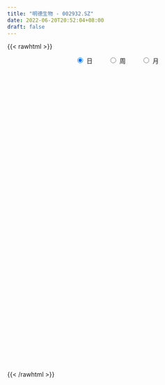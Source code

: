 ```yaml
---
title: "明德生物 - 002932.SZ"
date: 2022-06-20T20:52:04+08:00
draft: false
---
```

{{< rawhtml >}}
    <div style="text-align: center">
        <label style="padding: 1rem;"><input style="margin-right: .5rem" type="radio" name="period" value="D" checked onclick="period_change(this)">日</label>
        <label style="padding: 1rem;"><input style="margin-right: .5rem" type="radio" name="period" value="W" onclick="period_change(this)">周</label>
        <label style="padding: 1rem;"><input style="margin-right: .5rem" type="radio" name="period" value="M" onclick="period_change(this)">月</label>
    </div>
    <div id="chart" style="height: 700px;"></div> 
    <script type="text/javascript">
        const D_v = [17605.0,30738.0,22954.19,27345.0,30237.0,23996.0,28539.45,24119.44,15018.0,19009.0,18094.0,50068.1,71497.17,69435.93,68988.27,55185.8,34129.94,29950.0,40264.02,64663.0,64102.21,55019.8,66288.99,57848.83,48504.01,45904.83,52768.0,55655.01,43508.0,12024.0,105658.32,72826.74,59534.9,58953.78,46007.44,45107.17,44727.18,37639.64,46249.64,45556.0,25833.71,33024.17,32852.0,45725.35,35375.0,59179.07,63995.36,39781.02,44972.42,34579.12,20468.42,19123.52,29214.52,22914.0,16066.0,18561.0,17326.0,17261.0,19829.0,17474.0,39357.0,21365.3,34790.0,36792.0,43339.46,36661.24,23226.0,19838.0,18971.0,15184.48,19041.5,22150.36,27630.02,16534.77,11653.36,13585.0,12099.0,11534.49,14861.04,14011.97,12016.0,31761.66,27153.66,17534.66,13373.0,14524.0,16817.0,10018.78,15179.53,27458.0,22052.61,22918.98,17048.0,16342.0,12736.0,10075.0,13669.61,12779.0,23878.0,16913.53,12304.53,11371.0,22000.0,18170.0,14926.58,10473.58,10007.48,10065.0,17584.0,21212.0,20798.41,17831.0,10583.0,10654.0,11817.0,17404.4,8828.0,8806.0,11843.0,15229.0,11621.0,14935.0,8603.94,7914.0,11344.09,15135.0,9790.0,14036.53,8406.0,10131.53,19068.53,17086.56,12102.31,10966.0,8887.0,9085.0,10638.14,11463.14,8465.42,8713.0,36469.64,18955.0,14486.0,11937.0,17835.06,13371.0,12615.8,11705.21,13435.8,20172.0,47266.22,54249.93,26234.8,34600.5,22766.54,55823.8,61294.43,58788.9,35252.21,37274.75,21289.83,27064.47,70896.1,72998.24,43735.73,36647.0,35821.0,32834.0,21477.0,23747.8,29451.0,26581.33,20769.7,17263.03,19434.0,23372.63,31726.0,22916.33,23287.0,14229.0,16657.0,12135.0,15223.3,10985.0,11617.0,12324.7,10711.7,7231.0,10147.0,11426.0,7283.0,6995.0,6902.0,8240.0,12459.97,6231.0,12543.0,10957.0,8873.0,7107.0,6131.8,7510.0,7124.8,11562.0,8765.0,6817.0,6405.0,8838.0,9780.0,7885.0,6562.0,7168.2,6727.0,21956.0,37233.28,48217.0,61145.51,46272.23,40958.0,23552.23,19886.0,41698.23,38842.48,54410.15,44268.38,103046.24,57152.56,55542.25,48185.0,39938.0,31151.42,38646.26,23409.44,35250.12,29149.63,27207.19,19746.85,19040.94,18580.0,15204.96,16658.6,17511.99,40855.66,25304.12,35463.63,25493.12,24407.36,14447.01,15395.0,11880.83,16903.0,9223.58,8791.41,13532.13,10114.9,9751.17,9152.15,12288.0,19415.96,14138.33,13348.98,10132.0,11106.18,22702.64,26983.0,21265.0,22142.65,14789.0,19908.02,13215.0,12454.0,10700.0,17759.16,31110.63,28596.0,29650.5,20535.52,15515.0,17842.0,27433.37,31115.98,17680.34,23210.2,25079.2,20452.8,57873.35,64718.28,81368.0,86715.56,82794.37,109007.27,71331.42,74840.45,52740.01,40640.25,41611.0,56215.87,30016.7,25162.37,41442.29,20895.96,20539.31,27501.24,20609.8,22744.91,18918.65,29410.65,17936.2,19199.0,20787.2,45119.73,47596.82,28627.06,32127.72,23253.06,23818.26,13475.96,13124.0,23753.2,20375.4,17810.4,17472.03,28849.57,16397.39,11110.71,12746.77,12886.8,7415.2,11929.0,7100.17,14410.4,10721.2,41539.03,56724.87,29137.03,20323.3,17668.0,36594.11,23669.31,29410.05,27936.17,23949.38,23106.05,17725.4,41329.55,32149.4,29546.13,28703.97,58271.56,31295.63,35182.2,35647.42,21263.22,19491.67,12862.05,17337.7,23673.3,16654.74,19869.8,14509.49,13803.56,30287.15,25626.97,15657.77,22767.55,45489.17,64744.71,62678.92,39733.2,24195.07,17357.13,19744.48,13337.36,15487.57,16640.68,13788.7,13750.8,28009.51,19010.68,15196.2,16131.2,22912.8,17570.08,17838.49,11829.89,11819.8,10460.79,11016.11,21743.6,45319.72,30574.52,19962.2,46014.8,29171.4,76488.43,127935.87,144824.65,111713.6,141024.77,97445.6,143022.65,42558.64,109057.29,97627.79,96619.07,46447.2,51180.03,37948.04,46859.08,40340.97,41681.1,28852.3,38124.36,38901.8,48725.23,25218.56,19410.4,47386.05,33084.44,37420.81,33957.19,33004.21,19817.28,37000.2,47548.97,63276.6,39494.73,41537.52,43886.05,51402.82,44421.36,47489.35,33719.88,50775.84,126891.74,151100.23,97174.44,93567.35,83762.0,61139.0,64306.37,61604.0,39723.56,54599.76,41693.35,96265.47,63872.92,119159.16,97285.29,66497.4,58862.4,59804.8,50315.15,56248.91,70704.21,52855.63,50606.54,134110.63,103099.41,111309.13,59273.6,63081.92,42874.6,73475.33,68391.13,82048.65,77196.74,68847.54,68119.82,52723.94,108272.39,79839.15,64246.3,51864.43,67329.7,75987.4,54919.6,88035.09,62472.97,63420.45,88329.95,95240.08,65074.56,55399.04,41829.21,62373.57,46242.43,38238.49,26110.5,32165.75,62326.18,49105.41,32913.53,46172.79,41950.09,54641.26,36933.29,34606.23,38632.4,39500.64]
const D_histogram = [0.0,0.0682849003,0.1443635555,0.1150726608,0.1333304651,0.1609845823,0.0906032732,-0.0147673814,-0.0943916601,-0.0800991219,-0.082812862,0.1000654261,0.5247477978,0.8082191852,0.9047935201,0.7264899231,0.6082274919,0.5458126483,0.5568059308,0.8717025369,1.1505400878,1.3480556013,1.6139141968,1.5737800532,1.5592671107,1.8254159594,1.8492289746,2.136884081,2.6733451669,3.3825918807,3.9121024837,3.9438392363,3.4608373146,2.2839894018,1.5832574208,0.891791444,0.7534424523,0.4676193985,0.5819124559,-0.1356548224,-0.586833246,-0.9003002804,-1.0719538126,-1.1037128761,-1.044246526,-0.4031197559,-0.3656765881,-0.5207542337,-1.2262493918,-1.8202281463,-2.1488422272,-2.5283229719,-3.0461329529,-3.3676689224,-3.3993397081,-3.1856755803,-2.9013140123,-2.794723854,-2.491174123,-2.2441636221,-1.9261909927,-1.7240761278,-1.7818483308,-1.3553318378,-0.6356077233,-0.4154983121,-0.1802574172,-0.2046384599,-0.1857844723,-0.2322939578,-0.2657503221,-0.5056457631,-1.0769087373,-1.3524910608,-1.3224709605,-1.1090373555,-0.8480167915,-0.6876208257,-0.5454430956,-0.316871427,-0.1807030493,0.1448167252,0.3533675256,0.3536983743,0.3733071839,0.2614450636,0.295171269,0.3379365984,0.4612129702,0.8112334268,1.0074827594,1.1388015473,1.0195561563,1.0069271498,0.848253803,0.6810084666,0.5105000811,0.2736073177,-0.0058627166,-0.0688884797,-0.1376563384,-0.2214207991,-0.0556948032,-0.1308032861,-0.3647520727,-0.3967077183,-0.399034187,-0.3255986805,-0.484753202,-0.2894848187,-0.3596418238,-0.5712432252,-0.651059176,-0.7632219644,-0.8567691728,-0.986036861,-1.0271995652,-0.9531193922,-0.80086015,-0.5980980208,-0.515899167,-0.4760241313,-0.4464514355,-0.3913217348,-0.3821600911,-0.2099665918,-0.0545405538,0.1723354895,0.3296007453,0.4202000907,0.6043444837,0.5444437998,0.5689667644,0.5653267853,0.6099456852,0.6230090554,0.4871921129,0.4931746269,0.4136507662,0.4075654126,0.6626036764,0.7122413957,0.594451061,0.4760955109,0.4946075345,0.3415371049,0.1896379759,0.1340719516,0.1325584638,0.2719149459,0.7730768472,1.1666528561,1.1957273916,1.2939475752,1.3042407876,1.4575746799,1.96361953,2.0777164879,1.9998872536,1.4560306285,0.9611657737,1.0638472727,1.5823913942,1.8081339542,1.6142283269,1.4866984251,0.8584273583,0.1814907343,-0.2483689133,-0.6802312747,-1.2244530223,-1.5161329534,-1.6046134066,-1.7769695972,-1.6454731742,-1.4275026219,-1.5585359091,-1.4071390068,-1.4663556375,-1.5585987831,-1.7154848928,-1.7150443922,-1.5431857018,-1.3357476656,-1.2491324375,-0.9999856768,-0.9105522342,-0.7591873487,-0.6983775816,-0.8120701613,-0.8633152103,-0.7795060773,-0.7240689191,-0.7023486358,-0.4798519614,-0.2799286522,0.0127901374,0.248741827,0.4029919025,0.438954371,0.3838508954,0.3528166946,0.3798110306,0.5436422142,0.5977033093,0.6323732183,0.6088725125,0.6291660508,0.7165308136,0.6603939613,0.6191353072,0.499247179,0.2931028101,0.5791014646,0.8777320528,1.5029439427,2.1185992301,2.4090881663,2.2306287714,2.0203360916,1.7320542203,1.7174849442,2.1565876272,2.1028899443,2.5258465204,2.6586744889,2.8327581045,2.2487531086,1.0574523717,0.0771513744,-0.7567001642,-1.0831810209,-1.4613560582,-1.5086285719,-1.4823419052,-1.4775104564,-1.4140893729,-1.3165997903,-1.4085502608,-1.4012474061,-1.2600005146,-1.1280392477,-0.5512246855,-0.3231756026,0.146668443,0.3601946156,0.1387607618,-0.1589347204,-0.2625470504,-0.3910061097,-0.6614304934,-0.8385882627,-0.9046086282,-1.0192538071,-1.1164761502,-1.2040714394,-1.113646893,-0.8570472191,-0.4209981669,-0.2185663249,-0.035466902,0.0053824126,0.0825537865,0.3722632138,0.682787193,0.6509274983,0.5016577412,0.2797356298,-0.1381863096,-0.4033779054,-0.5650398623,-0.7267156868,-0.6293796685,-0.0632142302,0.3862777031,0.3125336112,0.2356298009,0.1072712562,0.0016475795,-1.9865976684,-3.1685630158,-3.7983215515,-4.0970951503,-3.9706841438,-3.7336201516,-2.9582297335,-2.2220324384,-1.2535584805,-0.3386577655,0.7960567377,1.8113280533,2.1927772723,2.0626203695,1.8494077515,1.6612986338,1.553072533,1.1415847967,0.7970273929,0.5457660218,0.1026178233,-0.1684941057,-0.2948446842,-0.4680322327,-0.4785504271,-0.4148246529,-0.3363154638,-0.4733366607,-0.5163773036,-0.5621735831,-0.5900606023,-0.1354940407,0.2258877868,0.4124013026,0.654730208,0.5872720753,0.4114443233,0.2799948019,0.1813369787,0.2649823122,0.3085696242,0.2130183978,0.0296758592,0.1741842418,0.1269231117,0.1256641852,0.0623970471,0.0253418496,-0.0061630086,-0.1269735807,-0.1114273541,-0.0033182015,0.0282362214,0.4663854281,0.8405112692,0.9034534496,0.9217081535,0.8552890742,1.0008974807,0.9874122524,0.9996637728,0.9938552523,0.892441557,0.6367455832,0.477543365,0.5366884753,0.554143533,0.566264404,0.3567740027,0.5227101662,0.5592402064,0.3972377907,0.0086197452,-0.1902540335,-0.3506001214,-0.4437697419,-0.4321411867,-0.3142466879,-0.2449771289,-0.2839242791,-0.3695036488,-0.3609201266,-0.1767963323,-0.1414234808,-0.1414663816,-0.0663796615,0.1177441661,0.4943069961,0.7842726149,0.7170696527,0.5427606818,0.4228156841,0.2184627364,0.0996926236,0.0648137918,0.0325047642,-0.0259300774,-0.0299709988,0.0871532999,0.0352050591,-0.0543394069,-0.1051946418,-0.0714586435,-0.1707411754,-0.1327379099,-0.1763021497,-0.2236334193,-0.2339588325,-0.2653257185,-0.1831875125,0.0593789762,0.1171463071,0.1042912716,0.2460806207,0.3408727507,0.8631399189,1.6724962055,1.9473836985,2.1887926404,2.7987308133,3.6606535555,3.9728575055,3.1958621023,1.8832204542,0.7799117294,-0.3843821969,-1.226323503,-1.9915971303,-2.470155083,-2.7344593638,-2.7971608696,-2.6900160878,-2.4542025535,-2.1381282825,-1.8944867804,-1.9261461997,-1.8843547711,-1.7146496443,-1.2968130105,-1.1099900864,-0.8008098001,-0.5869504532,-0.6035300189,-0.515963353,-0.6441410889,-0.4143415746,0.0300053961,0.2663764463,0.4621405704,0.6370918853,0.7526369445,0.9029469185,0.5769042436,0.4447877198,0.8466508743,1.6106220816,2.1181323308,2.3396536762,2.0554619888,1.5723640057,1.2830886057,1.1568934471,0.5912513633,0.248812954,0.0802509684,-0.1212849402,0.3010624149,1.1484191055,1.3835819369,0.9636435983,0.6736701975,0.529875887,0.4859485694,0.2716002894,0.3631041929,0.4588056041,0.4968303806,1.1305646163,1.2511903603,1.9421399385,2.1515512244,2.0981453222,1.5027803631,0.7818584194,0.5102838843,0.4766272245,0.0247936796,-0.8097436045,-1.1888949674,-1.0111448954,-0.1473759336,0.4951642748,0.3337124691,-0.0476324987,-0.4937342819,-1.2309678007,-2.2789794131,-2.7436992401,-3.3208350303,-3.7468128299,-3.6929894908,-2.8491026397,-2.3384644021,-2.1742867543,-2.2570799586,-2.1954530162,-2.4225244814,-2.4002213458,-2.2370970946,-2.0465972399,-1.7115198545,-1.0257107063,-0.7656945266,-0.4870521223,-0.1157818237,0.1896861634,0.5663767477,0.7541578255,1.0200169958,1.0620053913,1.1294474584]
const D_fast = [0.0,0.0853561254,0.1975256694,0.1970029399,0.2485933605,0.3164936233,0.2687631325,0.1597006326,0.0564784388,0.0507461966,0.027329241,0.2352238855,0.7910932067,1.2766193904,1.5993921054,1.6027109891,1.6365054309,1.7105437494,1.8607385146,2.3935607549,2.9600333278,3.4945627416,4.1638998863,4.517210756,4.8925145912,5.6150174297,6.1011376886,6.9230138152,8.1278111928,9.6827058768,11.1902421007,12.2079386625,12.5901460694,11.9842955071,11.6793778812,11.2108597655,11.2608713869,11.0919531827,11.351724354,10.6002433702,10.0023566351,9.4638145305,9.0241725451,8.7164852626,8.5148899813,9.0552368124,9.0012608332,8.7159946291,7.7039371231,6.6549013321,5.7890766943,4.7775152066,3.4981719874,2.3347187873,1.4532130746,0.8704583074,0.4294913723,-0.162599433,-0.4818432327,-0.7958736373,-0.9594487561,-1.1883529232,-1.6915872088,-1.6039036752,-1.0430814917,-0.9268466585,-0.7366701178,-0.8122107756,-0.8398029059,-0.944385881,-1.0442798257,-1.4105867075,-2.2510768661,-2.8647819548,-3.1653795946,-3.2292053285,-3.1801889623,-3.191698203,-3.1858812468,-3.0365274349,-2.9455348196,-2.5838108637,-2.2869181819,-2.1981627397,-2.0852271341,-2.1317279886,-2.0242089658,-1.8969594869,-1.6583798725,-1.1055510592,-0.6574310367,-0.241411862,-0.1057682139,0.133334567,0.1867246709,0.1897314512,0.1468480859,-0.021642848,-0.3025785614,-0.3828264445,-0.4860083877,-0.6251280482,-0.4733257532,-0.5811350576,-0.9062718624,-1.0374044375,-1.139489453,-1.1474536166,-1.4277964386,-1.3048992599,-1.464966721,-1.8193789287,-2.0619596735,-2.364927953,-2.6726674546,-3.0484443581,-3.3464069536,-3.5106066287,-3.5585624239,-3.5053247999,-3.5521007379,-3.631231735,-3.7132718981,-3.7559726311,-3.8423510101,-3.7226491588,-3.5808582593,-3.3108983436,-3.0712329014,-2.8755835333,-2.5403530195,-2.4641427534,-2.2973780977,-2.1596863805,-1.9625810593,-1.7937654252,-1.8077843395,-1.6785081688,-1.6546193379,-1.5588133384,-1.1381241554,-0.9104260872,-0.8796036567,-0.8789353291,-0.7367714219,-0.8044575752,-0.9089472102,-0.9309952466,-0.8993691185,-0.6920338999,0.0023972132,0.6876364361,1.0156428195,1.4373498968,1.7737033062,2.2914308684,3.288380601,3.921906681,4.3440492601,4.164200292,3.9096268807,4.2782701979,5.1924121679,5.8701882165,6.0798396709,6.3239843754,5.9103201482,5.2787562078,4.7868043319,4.1848841518,3.3345491486,2.6638359792,2.1742021743,1.5576035844,1.2777317139,1.1388266106,0.6181593461,0.4177714968,-0.0080340433,-0.4899268847,-1.0756842176,-1.504004815,-1.7179425501,-1.8444414303,-2.0701093116,-2.07095897,-2.209163586,-2.2475955376,-2.361380166,-2.6780902861,-2.9451641375,-3.0562315239,-3.1818115955,-3.3356784711,-3.233144787,-3.103203641,-2.807287317,-2.5091501706,-2.2541521195,-2.1084510582,-2.06759181,-2.0104218372,-1.8884747435,-1.5887330063,-1.385246084,-1.1924828703,-1.063765448,-0.886180397,-0.6196829308,-0.5107212928,-0.3971961202,-0.3922724536,-0.5251411199,-0.0943670993,0.4236965021,1.4246443777,2.5699494726,3.4627104504,3.8419082484,4.1366995915,4.2814312753,4.6962332352,5.6744828251,6.1465076282,7.2009258344,7.9984224251,8.8806955669,8.8588788481,7.9319412041,6.9709280505,5.9479014708,5.3506253589,4.607111307,4.1826816503,3.8383828407,3.4738366754,3.1837354157,2.9520750508,2.507987015,2.1649780182,1.9912247811,1.8411762361,2.2801846268,2.4274398091,2.9339509654,3.237525792,3.0507821286,2.7133529663,2.5441038737,2.317893287,1.8821112799,1.4953064449,1.2031339224,0.8336752917,0.457333911,0.0687207619,-0.1192664148,-0.0769285457,0.2538709647,0.4016612255,0.575893923,0.6180888406,0.7158986612,1.0986738919,1.5798946694,1.7107668492,1.6869115275,1.5349233235,1.0824548067,0.7164187345,0.4134968121,0.0701420658,0.010133167,0.5604950478,1.1065564069,1.1109457177,1.0929493577,0.991408627,0.8861968452,-1.5986978197,-3.5728039211,-5.1521428447,-6.4751902311,-7.3414502605,-8.0377913062,-8.0019583215,-7.821269136,-7.1661847983,-6.3359485246,-5.0022198369,-3.534116508,-2.604472971,-2.2189747814,-1.9698354615,-1.7426199207,-1.4625778883,-1.5886694254,-1.7339699809,-1.8487898466,-2.2662835893,-2.5795190448,-2.7795807943,-3.0697764009,-3.1999322022,-3.2399125911,-3.2454822681,-3.5008376301,-3.6729725989,-3.8593122742,-4.034714444,-3.6140213925,-3.1961676183,-2.9065537768,-2.5005423195,-2.4211824333,-2.4941491045,-2.5555999254,-2.6089235039,-2.4590325924,-2.3383028744,-2.3805995013,-2.5565230751,-2.3684686321,-2.3839989843,-2.3538418644,-2.4015097407,-2.4322294758,-2.4652750862,-2.6178290535,-2.6301396654,-2.5228600632,-2.4842465849,-1.9295010212,-1.3452473628,-1.05644182,-0.8077600777,-0.6603568885,-0.2645241118,-0.0311562769,0.2310111866,0.4736664792,0.5953631731,0.4988535951,0.4590372181,0.6523544473,0.8083453882,0.9620323603,0.8417354596,1.1383491647,1.3146892565,1.2519962885,0.8655331792,0.6190958922,0.3710997739,0.166987718,0.0705809765,0.1099138033,0.1179390801,0.0080108601,-0.1699444217,-0.2515909312,-0.11166622,-0.1116492387,-0.1470587349,-0.0885669301,0.1249929389,0.6251325179,1.1111662905,1.2232307414,1.184611941,1.1703708644,1.0206336008,0.9267866438,0.9081112599,0.8839284235,0.8190110624,0.8074773914,0.946390015,0.9032430391,0.8001137213,0.7229598259,0.7388311634,0.5968633377,0.6016821256,0.5140423484,0.410802724,0.3419876027,0.2442892871,0.2806306149,0.5380418477,0.6250957554,0.6383135377,0.841623042,1.0216333596,1.7596855076,2.9871658456,3.7488992632,4.5375063651,5.8471272414,7.6242133725,8.9296316989,8.9516018213,8.1097652867,7.2014344943,5.9410450188,4.7925228369,3.5293499271,2.4332532036,1.4853340818,0.7233423587,0.1579831185,-0.2197539855,-0.4382117852,-0.6681919782,-1.1813879474,-1.6106852116,-1.8696424959,-1.7760091147,-1.8666837122,-1.7577058759,-1.6905841424,-1.8580462127,-1.8994703851,-2.1886833933,-2.0624692726,-1.6106209528,-1.3076557911,-0.9963565243,-0.6621322381,-0.3584279428,0.0176187609,-0.1641978532,-0.1851174471,0.428408426,1.5950351537,2.6320784856,3.43851325,3.6681870598,3.5781800782,3.6096768296,3.7727050327,3.3548757898,3.074640619,2.9261413756,2.6942842318,3.1918971906,4.3263586576,4.9074169733,4.7283895343,4.6068336828,4.5955083441,4.6730681688,4.5266199612,4.708899913,4.9193027251,5.0815350968,5.9979104866,6.4313338206,7.6078183835,8.3551174754,8.8262479039,8.6065780355,8.0811206966,7.9371171326,8.0226172789,7.5769821539,6.5400089687,5.8636338639,5.7885977121,6.6155226905,7.3818539676,7.3038302792,6.9105771867,6.341041833,5.296066364,3.6783098984,2.5276652613,1.1203207136,-0.2423602935,-1.1117843271,-0.9801731359,-1.0541509989,-1.4335450397,-2.0806082336,-2.5678445452,-3.4005471307,-3.9782993316,-4.3744493541,-4.6955988093,-4.7884013875,-4.3590199159,-4.2904273678,-4.1335479941,-3.7912231515,-3.4383336235,-2.9200488523,-2.5437283181,-2.0228648988,-1.7153751556,-1.3655712238]
const D_slow = [0.0,0.0170712251,0.0531621139,0.0819302791,0.1152628954,0.155509041,0.1781598593,0.174468014,0.1508700989,0.1308453185,0.110142103,0.1351584595,0.2663454089,0.4684002052,0.6945985852,0.876221066,1.028277939,1.1647311011,1.3039325838,1.521858218,1.80949324,2.1465071403,2.5499856895,2.9434307028,3.3332474805,3.7896014703,4.251908714,4.7861297342,5.4544660259,6.3001139961,7.278139617,8.2640994261,9.1293087548,9.7003061052,10.0961204604,10.3190683214,10.5074289345,10.6243337842,10.7698118981,10.7358981925,10.589189881,10.3641148109,10.0961263578,9.8201981387,9.5591365072,9.4583565683,9.3669374213,9.2367488628,8.9301865149,8.4751294783,7.9379189215,7.3058381785,6.5443049403,5.7023877097,4.8525527827,4.0561338876,3.3308053846,2.632124421,2.0093308903,1.4482899848,0.9667422366,0.5357232046,0.090261122,-0.2485718375,-0.4074737683,-0.5113483464,-0.5564127007,-0.6075723156,-0.6540184337,-0.7120919231,-0.7785295037,-0.9049409444,-1.1741681288,-1.512290894,-1.8429086341,-2.120167973,-2.3321721708,-2.5040773773,-2.6404381512,-2.7196560079,-2.7648317703,-2.7286275889,-2.6402857075,-2.551861114,-2.458534318,-2.3931730521,-2.3193802349,-2.2348960853,-2.1195928427,-1.916784486,-1.6649137962,-1.3802134093,-1.1253243702,-0.8735925828,-0.6615291321,-0.4912770154,-0.3636519951,-0.2952501657,-0.2967158448,-0.3139379648,-0.3483520494,-0.4037072491,-0.4176309499,-0.4503317715,-0.5415197897,-0.6406967192,-0.740455266,-0.8218549361,-0.9430432366,-1.0154144413,-1.1053248972,-1.2481357035,-1.4109004975,-1.6017059886,-1.8158982818,-2.0624074971,-2.3192073884,-2.5574872364,-2.7577022739,-2.9072267791,-3.0362015709,-3.1552076037,-3.2668204626,-3.3646508963,-3.4601909191,-3.512682567,-3.5263177055,-3.4832338331,-3.4008336467,-3.2957836241,-3.1446975031,-3.0085865532,-2.8663448621,-2.7250131658,-2.5725267445,-2.4167744806,-2.2949764524,-2.1716827957,-2.0682701041,-1.966378751,-1.8007278319,-1.6226674829,-1.4740547177,-1.35503084,-1.2313789564,-1.1459946801,-1.0985851861,-1.0650671982,-1.0319275823,-0.9639488458,-0.770679634,-0.47901642,-0.1800845721,0.1434023217,0.4694625186,0.8338561886,1.3247610711,1.844190193,2.3441620065,2.7081696636,2.948461107,3.2144229252,3.6100207737,4.0620542623,4.465611344,4.8372859503,5.0518927899,5.0972654735,5.0351732451,4.8651154265,4.5590021709,4.1799689325,3.7788155809,3.3345731816,2.9232048881,2.5663292326,2.1766952553,1.8249105036,1.4583215942,1.0686718984,0.6398006752,0.2110395772,-0.1747568483,-0.5086937647,-0.8209768741,-1.0709732933,-1.2986113518,-1.488408189,-1.6630025844,-1.8660201247,-2.0818489273,-2.2767254466,-2.4577426764,-2.6333298353,-2.7532928257,-2.8232749887,-2.8200774544,-2.7578919976,-2.657144022,-2.5474054292,-2.4514427054,-2.3632385318,-2.2682857741,-2.1323752205,-1.9829493932,-1.8248560887,-1.6726379605,-1.5153464478,-1.3362137444,-1.1711152541,-1.0163314273,-0.8915196326,-0.81824393,-0.6734685639,-0.4540355507,-0.078299565,0.4513502425,1.0536222841,1.6112794769,2.1163634999,2.5493770549,2.978748291,3.5178951978,4.0436176839,4.675079314,5.3397479362,6.0479374623,6.6101257395,6.8744888324,6.893776676,6.704601635,6.4338063798,6.0684673652,5.6913102222,5.3207247459,4.9513471318,4.5978247886,4.268674841,3.9165372758,3.5662254243,3.2512252957,2.9692154837,2.8314093124,2.7506154117,2.7872825224,2.8773311763,2.9120213668,2.8722876867,2.8066509241,2.7088993967,2.5435417733,2.3338947076,2.1077425506,1.8529290988,1.5738100612,1.2727922014,0.9943804781,0.7801186734,0.6748691316,0.6202275504,0.6113608249,0.6127064281,0.6333448747,0.7264106781,0.8971074764,1.059839351,1.1852537863,1.2551876937,1.2206411163,1.11979664,0.9785366744,0.7968577527,0.6395128355,0.623709278,0.7202787038,0.7984121066,0.8573195568,0.8841373708,0.8845492657,0.3878998486,-0.4042409053,-1.3538212932,-2.3780950808,-3.3707661167,-4.3041711546,-5.043728588,-5.5992366976,-5.9126263177,-5.9972907591,-5.7982765747,-5.3454445613,-4.7972502433,-4.2815951509,-3.819243213,-3.4039185545,-3.0156504213,-2.7302542221,-2.5309973739,-2.3945558684,-2.3689014126,-2.411024939,-2.4847361101,-2.6017441682,-2.721381775,-2.8250879383,-2.9091668042,-3.0275009694,-3.1565952953,-3.2971386911,-3.4446538417,-3.4785273518,-3.4220554051,-3.3189550795,-3.1552725275,-3.0084545086,-2.9055934278,-2.8355947273,-2.7902604826,-2.7240149046,-2.6468724986,-2.5936178991,-2.5861989343,-2.5426528739,-2.5109220959,-2.4795060496,-2.4639067879,-2.4575713254,-2.4591120776,-2.4908554728,-2.5187123113,-2.5195418617,-2.5124828063,-2.3958864493,-2.185758632,-1.9598952696,-1.7294682312,-1.5156459627,-1.2654215925,-1.0185685294,-0.7686525862,-0.5201887731,-0.2970783839,-0.1378919881,-0.0185061468,0.115665972,0.2542018552,0.3957679562,0.4849614569,0.6156389985,0.7554490501,0.8547584978,0.8569134341,0.8093499257,0.7216998953,0.6107574598,0.5027221632,0.4241604912,0.362916209,0.2919351392,0.199559227,0.1093291954,0.0651301123,0.0297742421,-0.0055923533,-0.0221872687,0.0072487729,0.1308255219,0.3268936756,0.5061610887,0.6418512592,0.7475551802,0.8021708643,0.8270940202,0.8432974682,0.8514236592,0.8449411399,0.8374483902,0.8592367151,0.8680379799,0.8544531282,0.8281544677,0.8102898069,0.767604513,0.7344200356,0.6903444981,0.6344361433,0.5759464352,0.5096150056,0.4638181274,0.4786628715,0.5079494483,0.5340222662,0.5955424213,0.680760609,0.8965455887,1.3146696401,1.8015155647,2.3487137248,3.0483964281,3.963559817,4.9567741934,5.755739719,6.2265448325,6.4215227649,6.3254272157,6.0188463399,5.5209470573,4.9034082866,4.2197934456,3.5205032282,2.8479992063,2.2344485679,1.6999164973,1.2262948022,0.7447582523,0.2736695595,-0.1549928516,-0.4791961042,-0.7566936258,-0.9568960758,-1.1036336891,-1.2545161939,-1.3835070321,-1.5445423043,-1.648127698,-1.640626349,-1.5740322374,-1.4584970948,-1.2992241235,-1.1110648873,-0.8853281577,-0.7411020968,-0.6299051668,-0.4182424483,-0.0155869279,0.5139461548,1.0988595739,1.612725071,2.0058160725,2.3265882239,2.6158115857,2.7636244265,2.825827665,2.8458904071,2.815569172,2.8908347758,3.1779395521,3.5238350364,3.7647459359,3.9331634853,4.0656324571,4.1871195994,4.2550196718,4.34579572,4.460497121,4.5847047162,4.8673458703,5.1801434603,5.665678445,6.2035662511,6.7281025816,7.1037976724,7.2992622772,7.4268332483,7.5459900544,7.5521884743,7.3497525732,7.0525288313,6.7997426075,6.7628986241,6.8866896928,6.9701178101,6.9582096854,6.8347761149,6.5270341647,5.9572893115,5.2713645014,4.4411557439,3.5044525364,2.5812051637,1.8689295038,1.2843134032,0.7407417147,0.176471725,-0.372391529,-0.9780226494,-1.5780779858,-2.1373522595,-2.6490015694,-3.0768815331,-3.3333092096,-3.5247328413,-3.6464958718,-3.6754413278,-3.6280197869,-3.4864256,-3.2978861436,-3.0428818947,-2.7773805468,-2.4950186822]
const D_data = [['2020-05-28', 47.19, 46.65, 45.8, 47.84],['2020-05-29', 46.06, 47.72, 46.06, 50.38],['2020-06-01', 47.73, 48.3, 47.01, 48.82],['2020-06-02', 48.52, 47.22, 47.03, 48.65],['2020-06-03', 47.32, 47.9, 47.32, 48.96],['2020-06-04', 48.02, 48.28, 47.06, 48.31],['2020-06-05', 49.01, 47.06, 46.84, 49.77],['2020-06-08', 47.07, 46.2, 45.77, 48.01],['2020-06-09', 46.0, 46.0, 45.46, 46.2],['2020-06-10', 46.01, 46.95, 46.01, 47.25],['2020-06-11', 47.02, 46.72, 46.46, 47.63],['2020-06-12', 46.95, 49.56, 46.95, 50.0],['2020-06-15', 52.0, 54.52, 51.36, 54.52],['2020-06-16', 54.2, 55.26, 51.52, 56.47],['2020-06-17', 55.15, 54.72, 54.1, 57.63],['2020-06-18', 55.79, 51.82, 51.4, 55.8],['2020-06-19', 52.5, 52.44, 52.1, 53.5],['2020-06-22', 53.01, 53.27, 52.11, 54.7],['2020-06-23', 53.07, 54.67, 52.64, 54.67],['2020-06-24', 54.92, 60.14, 54.17, 60.14],['2020-06-29', 61.02, 62.35, 61.02, 64.99],['2020-06-30', 61.87, 63.91, 61.51, 66.66],['2020-07-01', 64.65, 67.55, 64.5, 69.88],['2020-07-02', 67.0, 66.0, 64.2, 68.25],['2020-07-03', 64.58, 67.88, 64.58, 69.78],['2020-07-06', 67.91, 73.95, 67.91, 74.38],['2020-07-07', 75.35, 73.75, 70.24, 75.35],['2020-07-08', 74.0, 80.15, 73.74, 80.89],['2020-07-09', 80.36, 88.17, 77.8, 88.17],['2020-07-10', 96.99, 96.99, 96.99, 96.99],['2020-07-13', 106.69, 102.0, 87.29, 106.69],['2020-07-14', 100.0, 101.55, 99.18, 110.0],['2020-07-15', 98.79, 98.09, 95.11, 104.87],['2020-07-16', 97.21, 88.54, 88.38, 99.08],['2020-07-17', 88.31, 92.38, 85.59, 94.0],['2020-07-20', 95.5, 91.17, 88.58, 97.97],['2020-07-21', 91.1, 98.0, 90.2, 99.38],['2020-07-22', 96.98, 97.0, 95.11, 99.24],['2020-07-23', 96.94, 103.5, 95.77, 106.24],['2020-07-24', 101.44, 93.15, 93.15, 102.17],['2020-07-27', 93.15, 94.55, 92.11, 96.75],['2020-07-28', 94.55, 95.1, 89.05, 96.99],['2020-07-29', 95.38, 96.23, 93.51, 98.58],['2020-07-30', 96.23, 97.98, 96.22, 103.11],['2020-07-31', 97.12, 99.72, 96.35, 100.67],['2020-08-03', 102.79, 109.69, 100.22, 109.69],['2020-08-04', 111.27, 105.0, 102.66, 117.37],['2020-08-05', 101.55, 103.24, 100.88, 104.99],['2020-08-06', 102.15, 94.6, 94.0, 102.16],['2020-08-07', 94.6, 92.49, 88.96, 96.48],['2020-08-10', 92.27, 92.89, 89.4, 94.02],['2020-08-11', 91.9, 89.54, 89.54, 93.52],['2020-08-12', 88.01, 84.12, 82.53, 89.88],['2020-08-13', 84.09, 82.6, 80.71, 85.8],['2020-08-14', 82.96, 83.31, 81.28, 84.48],['2020-08-17', 83.2, 84.87, 82.72, 85.38],['2020-08-18', 84.88, 85.19, 84.6, 86.39],['2020-08-19', 85.2, 82.16, 80.0, 85.68],['2020-08-20', 82.35, 83.95, 80.2, 85.66],['2020-08-21', 85.09, 83.08, 82.82, 85.36],['2020-08-24', 81.76, 84.0, 80.55, 86.3],['2020-08-25', 83.88, 82.6, 82.11, 84.71],['2020-08-26', 82.61, 78.37, 78.07, 83.45],['2020-08-27', 78.37, 84.17, 77.8, 84.78],['2020-08-28', 84.58, 90.11, 83.71, 90.98],['2020-08-31', 90.2, 85.91, 85.4, 90.8],['2020-09-01', 86.93, 87.02, 84.88, 87.83],['2020-09-02', 86.65, 84.1, 83.38, 86.69],['2020-09-03', 84.0, 84.38, 83.39, 86.87],['2020-09-04', 82.5, 83.22, 81.74, 84.28],['2020-09-07', 83.18, 82.86, 81.86, 86.35],['2020-09-08', 81.2, 79.1, 77.97, 81.98],['2020-09-09', 78.25, 71.96, 71.61, 78.95],['2020-09-10', 72.38, 72.2, 71.96, 74.48],['2020-09-11', 71.31, 74.05, 71.01, 74.2],['2020-09-14', 74.8, 75.75, 74.23, 76.43],['2020-09-15', 75.03, 76.53, 75.01, 77.85],['2020-09-16', 76.0, 75.45, 74.3, 77.38],['2020-09-17', 74.89, 75.18, 73.45, 75.76],['2020-09-18', 75.0, 76.54, 74.95, 77.04],['2020-09-21', 77.1, 75.78, 75.45, 77.77],['2020-09-22', 75.55, 79.0, 75.55, 81.5],['2020-09-23', 78.95, 78.8, 76.91, 81.32],['2020-09-24', 77.98, 76.67, 76.4, 79.11],['2020-09-25', 76.67, 76.9, 76.33, 78.53],['2020-09-28', 76.89, 74.91, 73.8, 77.17],['2020-09-29', 74.88, 76.41, 73.82, 77.68],['2020-09-30', 76.77, 76.66, 76.01, 77.3],['2020-10-09', 77.6, 78.13, 77.18, 79.2],['2020-10-12', 79.88, 82.48, 79.67, 82.56],['2020-10-13', 81.73, 82.51, 80.89, 83.4],['2020-10-14', 81.92, 83.23, 81.31, 84.43],['2020-10-15', 82.7, 80.81, 80.35, 82.8],['2020-10-16', 81.0, 82.46, 80.4, 82.82],['2020-10-19', 82.5, 80.8, 80.18, 83.44],['2020-10-20', 80.85, 80.34, 79.63, 81.35],['2020-10-21', 80.8, 79.8, 78.86, 81.48],['2020-10-22', 78.87, 78.13, 77.01, 79.79],['2020-10-23', 78.6, 76.26, 76.23, 80.74],['2020-10-26', 76.42, 77.97, 75.03, 78.89],['2020-10-27', 77.47, 77.41, 76.88, 78.54],['2020-10-28', 77.56, 76.61, 76.05, 78.35],['2020-10-29', 76.0, 79.79, 75.61, 80.2],['2020-10-30', 79.57, 76.88, 76.29, 79.79],['2020-11-02', 76.67, 73.78, 73.52, 77.05],['2020-11-03', 73.49, 75.2, 73.42, 75.38],['2020-11-04', 75.32, 75.06, 74.1, 76.29],['2020-11-05', 75.18, 75.8, 75.0, 76.6],['2020-11-06', 75.85, 72.2, 71.52, 76.21],['2020-11-09', 72.21, 76.29, 72.21, 76.61],['2020-11-10', 76.0, 72.89, 72.5, 76.0],['2020-11-11', 72.69, 69.81, 69.68, 72.89],['2020-11-12', 69.94, 69.99, 69.22, 71.3],['2020-11-13', 69.88, 68.28, 67.87, 69.88],['2020-11-16', 68.4, 67.06, 66.93, 68.77],['2020-11-17', 66.66, 64.99, 63.8, 67.05],['2020-11-18', 65.16, 64.51, 64.15, 65.79],['2020-11-19', 64.6, 64.9, 63.8, 65.4],['2020-11-20', 64.99, 65.41, 64.0, 65.52],['2020-11-23', 65.41, 66.04, 65.2, 66.6],['2020-11-24', 65.8, 64.43, 64.27, 65.87],['2020-11-25', 64.42, 63.39, 62.26, 64.58],['2020-11-26', 63.0, 62.62, 62.3, 63.78],['2020-11-27', 62.65, 62.36, 61.75, 63.1],['2020-11-30', 62.36, 61.16, 61.0, 62.36],['2020-12-01', 61.78, 62.96, 61.6, 63.32],['2020-12-02', 63.17, 63.03, 62.3, 63.66],['2020-12-03', 63.1, 64.51, 62.74, 64.84],['2020-12-04', 64.27, 64.39, 63.56, 64.87],['2020-12-07', 64.3, 64.05, 63.12, 64.9],['2020-12-08', 63.83, 65.92, 63.83, 67.22],['2020-12-09', 66.39, 63.22, 63.03, 66.5],['2020-12-10', 62.64, 64.21, 62.3, 64.95],['2020-12-11', 64.9, 63.97, 63.54, 65.21],['2020-12-14', 63.7, 64.78, 62.35, 64.95],['2020-12-15', 65.1, 64.68, 64.13, 65.66],['2020-12-16', 64.54, 62.59, 62.51, 64.68],['2020-12-17', 63.0, 64.09, 62.41, 64.56],['2020-12-18', 63.99, 62.88, 62.71, 64.09],['2020-12-21', 62.9, 63.61, 62.89, 64.18],['2020-12-22', 63.86, 67.72, 63.86, 69.3],['2020-12-23', 67.1, 66.28, 65.2, 67.7],['2020-12-24', 65.7, 64.3, 64.01, 65.72],['2020-12-25', 63.68, 63.88, 62.6, 64.3],['2020-12-28', 64.3, 65.53, 64.22, 66.2],['2020-12-29', 65.1, 63.18, 63.0, 65.53],['2020-12-30', 62.8, 62.42, 61.52, 63.19],['2020-12-31', 62.4, 63.04, 61.87, 63.82],['2021-01-04', 62.89, 63.52, 62.6, 63.89],['2021-01-05', 63.55, 65.68, 63.06, 65.75],['2021-01-06', 66.95, 72.25, 66.12, 72.25],['2021-01-07', 72.54, 74.02, 70.7, 76.45],['2021-01-08', 73.18, 71.5, 70.08, 73.18],['2021-01-11', 71.5, 73.71, 68.0, 73.9],['2021-01-12', 73.68, 73.99, 72.3, 75.18],['2021-01-13', 80.0, 77.43, 76.8, 81.0],['2021-01-14', 77.77, 85.17, 77.4, 85.17],['2021-01-15', 85.0, 83.79, 83.0, 89.0],['2021-01-18', 83.7, 83.42, 78.88, 84.18],['2021-01-19', 83.3, 77.64, 77.56, 83.3],['2021-01-20', 76.0, 76.81, 75.38, 77.48],['2021-01-21', 84.03, 84.49, 81.55, 84.49],['2021-01-22', 88.5, 92.94, 87.1, 92.94],['2021-01-25', 96.0, 93.2, 91.5, 98.9],['2021-01-26', 92.0, 90.01, 88.01, 93.9],['2021-01-27', 90.11, 91.88, 90.11, 94.0],['2021-01-28', 88.2, 85.2, 85.11, 89.9],['2021-01-29', 86.57, 82.19, 79.98, 87.09],['2021-02-01', 82.2, 82.98, 81.12, 83.79],['2021-02-02', 83.0, 80.95, 78.01, 83.01],['2021-02-03', 80.02, 76.8, 76.5, 80.49],['2021-02-04', 75.34, 77.22, 75.3, 79.5],['2021-02-05', 78.03, 78.05, 76.0, 78.84],['2021-02-08', 78.08, 75.44, 75.2, 78.5],['2021-02-09', 76.11, 78.21, 75.38, 78.95],['2021-02-10', 78.23, 79.4, 77.2, 79.59],['2021-02-18', 80.12, 74.4, 73.26, 80.31],['2021-02-19', 73.18, 77.09, 72.23, 77.39],['2021-02-22', 76.38, 73.78, 73.58, 76.6],['2021-02-23', 73.08, 71.92, 71.61, 73.6],['2021-02-24', 71.93, 69.24, 69.19, 72.23],['2021-02-25', 69.48, 69.47, 68.6, 70.79],['2021-02-26', 68.01, 70.78, 68.0, 71.44],['2021-03-01', 70.78, 71.05, 70.07, 71.69],['2021-03-02', 71.2, 69.2, 68.86, 71.49],['2021-03-03', 68.77, 71.11, 68.75, 71.32],['2021-03-04', 70.59, 69.09, 68.98, 71.11],['2021-03-05', 68.4, 69.65, 68.4, 69.85],['2021-03-08', 69.52, 68.28, 68.27, 70.7],['2021-03-09', 68.25, 65.09, 64.01, 68.95],['2021-03-10', 65.51, 64.47, 64.1, 66.3],['2021-03-11', 64.51, 65.28, 63.65, 65.6],['2021-03-12', 65.5, 64.36, 63.62, 65.68],['2021-03-15', 64.36, 63.21, 62.6, 64.36],['2021-03-16', 63.2, 65.53, 63.2, 65.74],['2021-03-17', 65.0, 65.69, 64.9, 65.99],['2021-03-18', 65.88, 67.68, 65.4, 68.2],['2021-03-19', 67.29, 68.11, 66.24, 68.85],['2021-03-22', 67.65, 68.02, 67.36, 68.8],['2021-03-23', 68.02, 67.02, 66.51, 68.02],['2021-03-24', 67.58, 65.8, 65.22, 67.58],['2021-03-25', 65.8, 65.82, 65.38, 67.0],['2021-03-26', 65.82, 66.5, 65.1, 66.79],['2021-03-29', 66.98, 68.79, 66.55, 68.85],['2021-03-30', 68.28, 68.17, 67.8, 69.0],['2021-03-31', 68.57, 68.39, 67.48, 68.59],['2021-04-01', 68.0, 67.94, 67.37, 68.38],['2021-04-02', 67.99, 68.75, 67.8, 69.72],['2021-04-06', 68.0, 70.22, 68.0, 70.5],['2021-04-07', 69.9, 68.88, 68.5, 69.99],['2021-04-08', 68.45, 69.16, 68.01, 69.43],['2021-04-09', 69.26, 68.05, 67.35, 69.37],['2021-04-12', 67.95, 66.28, 66.12, 68.48],['2021-04-13', 66.83, 72.91, 66.45, 72.91],['2021-04-14', 72.91, 75.16, 72.01, 76.48],['2021-04-15', 82.68, 82.68, 78.55, 82.68],['2021-04-16', 85.0, 87.41, 82.6, 90.12],['2021-04-19', 86.99, 87.72, 86.1, 89.59],['2021-04-20', 88.27, 84.2, 83.48, 90.14],['2021-04-21', 84.49, 84.72, 83.83, 85.68],['2021-04-22', 85.0, 84.23, 83.05, 85.16],['2021-04-23', 84.24, 88.62, 84.23, 91.7],['2021-04-26', 91.18, 97.48, 90.42, 97.48],['2021-04-27', 97.48, 94.6, 92.0, 98.8],['2021-04-28', 100.0, 104.06, 97.92, 104.06],['2021-04-29', 110.0, 104.73, 103.87, 114.47],['2021-04-30', 107.02, 109.1, 105.03, 109.84],['2021-05-06', 109.0, 101.43, 98.3, 109.0],['2021-05-07', 101.49, 91.29, 91.29, 103.5],['2021-05-10', 90.0, 89.48, 88.21, 92.51],['2021-05-11', 89.0, 87.09, 85.93, 90.36],['2021-05-12', 85.89, 90.5, 85.12, 90.9],['2021-05-13', 89.0, 87.81, 87.35, 90.39],['2021-05-14', 88.82, 90.45, 88.7, 92.5],['2021-05-17', 91.19, 90.9, 90.21, 93.5],['2021-05-18', 89.5, 90.26, 86.03, 90.9],['2021-05-19', 90.06, 90.7, 88.99, 91.88],['2021-05-20', 89.65, 91.1, 89.13, 91.75],['2021-05-21', 90.9, 88.23, 88.1, 91.12],['2021-05-24', 87.54, 88.65, 86.56, 89.0],['2021-05-25', 88.03, 90.15, 88.03, 90.98],['2021-05-26', 90.15, 90.26, 88.63, 91.68],['2021-05-27', 90.26, 97.5, 89.3, 99.18],['2021-05-28', 97.5, 95.36, 94.58, 98.0],['2021-05-31', 96.79, 100.61, 96.0, 101.2],['2021-06-01', 100.03, 99.86, 97.02, 100.06],['2021-06-02', 99.0, 95.0, 95.0, 99.0],['2021-06-03', 94.69, 93.04, 93.01, 95.4],['2021-06-04', 93.1, 94.62, 93.1, 96.2],['2021-06-07', 95.5, 93.81, 93.4, 95.99],['2021-06-08', 94.17, 90.9, 90.02, 94.37],['2021-06-09', 90.89, 90.6, 89.09, 91.28],['2021-06-10', 90.18, 90.95, 90.05, 91.68],['2021-06-11', 90.66, 89.36, 88.5, 90.83],['2021-06-15', 88.99, 88.39, 88.01, 89.36],['2021-06-16', 88.41, 87.28, 86.89, 88.87],['2021-06-17', 86.89, 88.75, 86.6, 88.76],['2021-06-18', 88.31, 91.11, 88.18, 91.45],['2021-06-21', 91.11, 94.83, 90.3, 95.97],['2021-06-22', 94.89, 93.47, 92.78, 95.5],['2021-06-23', 93.44, 94.26, 92.45, 94.67],['2021-06-24', 94.25, 93.16, 92.26, 94.25],['2021-06-25', 92.97, 94.06, 92.33, 94.53],['2021-06-28', 95.0, 98.0, 95.0, 99.96],['2021-06-29', 97.36, 100.43, 97.02, 102.95],['2021-06-30', 100.99, 97.57, 96.6, 100.99],['2021-07-01', 97.89, 96.23, 96.08, 100.96],['2021-07-02', 95.5, 94.8, 93.5, 96.18],['2021-07-05', 94.48, 90.84, 90.1, 94.59],['2021-07-06', 89.99, 90.85, 89.8, 92.66],['2021-07-07', 90.0, 90.75, 88.91, 91.57],['2021-07-08', 90.69, 89.48, 89.08, 90.69],['2021-07-09', 88.99, 92.11, 87.53, 92.5],['2021-07-12', 93.0, 99.6, 91.78, 99.77],['2021-07-13', 100.0, 101.12, 98.21, 103.67],['2021-07-14', 96.92, 95.97, 94.37, 98.88],['2021-07-15', 98.0, 95.86, 94.69, 98.13],['2021-07-16', 96.59, 94.92, 94.82, 96.88],['2021-07-19', 95.31, 94.74, 92.5, 95.5],['2021-07-20', 66.97, 64.75, 64.6, 68.38],['2021-07-21', 63.99, 64.18, 62.6, 64.6],['2021-07-22', 64.4, 63.26, 63.01, 64.5],['2021-07-23', 63.2, 61.45, 61.15, 63.2],['2021-07-26', 61.06, 62.66, 60.76, 63.33],['2021-07-27', 63.2, 61.39, 61.0, 63.33],['2021-07-28', 60.78, 67.53, 60.66, 67.53],['2021-07-29', 69.88, 68.3, 66.66, 69.88],['2021-07-30', 68.27, 73.62, 65.93, 74.99],['2021-08-02', 77.77, 76.57, 74.63, 79.5],['2021-08-03', 75.06, 84.23, 75.06, 84.23],['2021-08-04', 84.15, 88.82, 81.01, 91.79],['2021-08-05', 87.96, 85.55, 84.5, 91.41],['2021-08-06', 84.2, 80.88, 78.0, 85.0],['2021-08-09', 80.47, 79.9, 79.0, 83.8],['2021-08-10', 79.5, 80.02, 78.6, 81.86],['2021-08-11', 79.5, 81.05, 77.08, 81.4],['2021-08-12', 81.0, 76.51, 76.5, 81.0],['2021-08-13', 77.05, 75.7, 75.5, 77.77],['2021-08-16', 75.56, 75.44, 74.0, 76.68],['2021-08-17', 75.15, 71.07, 70.69, 75.44],['2021-08-18', 71.07, 70.92, 70.19, 71.88],['2021-08-19', 71.0, 71.12, 70.58, 72.61],['2021-08-20', 70.06, 69.05, 67.54, 70.22],['2021-08-23', 68.95, 69.83, 67.6, 70.2],['2021-08-24', 69.66, 70.15, 69.0, 70.35],['2021-08-25', 70.2, 70.01, 69.13, 70.65],['2021-08-26', 70.0, 66.4, 66.39, 70.0],['2021-08-27', 66.41, 66.25, 65.2, 67.36],['2021-08-30', 66.18, 65.08, 64.5, 66.18],['2021-08-31', 65.85, 64.16, 63.0, 65.88],['2021-09-01', 64.85, 70.58, 64.56, 70.58],['2021-09-02', 70.88, 71.17, 70.6, 73.99],['2021-09-03', 70.02, 70.24, 68.5, 70.99],['2021-09-06', 70.21, 72.07, 68.12, 73.48],['2021-09-07', 70.5, 68.72, 68.21, 70.54],['2021-09-08', 68.64, 66.68, 66.39, 68.64],['2021-09-09', 66.69, 66.27, 65.58, 67.2],['2021-09-10', 66.24, 65.84, 65.21, 66.24],['2021-09-13', 68.56, 67.87, 67.21, 69.18],['2021-09-14', 68.1, 67.56, 67.18, 69.18],['2021-09-15', 66.16, 65.51, 65.2, 66.56],['2021-09-16', 65.5, 63.38, 63.36, 65.51],['2021-09-17', 63.4, 67.1, 62.39, 68.46],['2021-09-22', 66.18, 64.72, 62.58, 66.78],['2021-09-23', 64.72, 64.91, 64.4, 65.52],['2021-09-24', 64.08, 63.68, 63.31, 64.64],['2021-09-27', 63.76, 63.42, 62.6, 64.8],['2021-09-28', 63.61, 62.96, 62.58, 63.8],['2021-09-29', 62.57, 61.02, 61.01, 62.57],['2021-09-30', 61.19, 61.99, 61.19, 62.5],['2021-10-08', 61.9, 63.08, 60.05, 63.2],['2021-10-11', 63.0, 62.15, 61.98, 64.09],['2021-10-12', 65.5, 68.37, 65.45, 68.37],['2021-10-13', 68.99, 69.97, 67.3, 70.38],['2021-10-14', 68.68, 67.66, 67.0, 68.89],['2021-10-15', 67.2, 67.79, 66.0, 68.35],['2021-10-18', 67.01, 67.08, 65.55, 67.87],['2021-10-19', 67.17, 70.5, 67.15, 70.99],['2021-10-20', 69.9, 69.5, 68.6, 70.9],['2021-10-21', 69.15, 70.49, 68.9, 71.0],['2021-10-22', 70.6, 70.99, 69.88, 71.98],['2021-10-25', 72.1, 70.2, 70.06, 72.66],['2021-10-26', 68.98, 67.88, 67.17, 69.01],['2021-10-27', 68.01, 68.4, 67.87, 69.35],['2021-10-28', 68.39, 71.28, 66.22, 73.73],['2021-10-29', 71.15, 71.43, 70.47, 73.27],['2021-11-01', 71.45, 71.94, 70.5, 72.89],['2021-11-02', 71.01, 69.06, 68.38, 72.43],['2021-11-03', 70.6, 74.08, 70.0, 74.55],['2021-11-04', 72.98, 73.54, 72.51, 74.3],['2021-11-05', 73.54, 71.21, 71.01, 74.75],['2021-11-08', 71.25, 67.16, 66.92, 71.3],['2021-11-09', 67.17, 67.99, 65.5, 68.0],['2021-11-10', 67.5, 67.39, 65.9, 67.85],['2021-11-11', 67.0, 67.32, 66.24, 67.59],['2021-11-12', 68.5, 68.14, 67.65, 69.55],['2021-11-15', 67.77, 69.59, 67.71, 70.27],['2021-11-16', 69.0, 69.32, 68.57, 70.34],['2021-11-17', 69.01, 67.88, 67.42, 69.14],['2021-11-18', 67.61, 66.73, 66.67, 67.78],['2021-11-19', 66.73, 67.43, 66.4, 67.65],['2021-11-22', 67.63, 69.95, 67.63, 70.98],['2021-11-23', 68.0, 68.56, 66.88, 69.3],['2021-11-24', 68.28, 68.1, 67.63, 68.81],['2021-11-25', 67.95, 69.16, 67.53, 70.35],['2021-11-26', 72.0, 71.25, 70.4, 74.5],['2021-11-29', 74.7, 75.44, 74.5, 77.98],['2021-11-30', 75.0, 76.71, 72.83, 77.77],['2021-12-01', 76.61, 73.5, 73.41, 76.61],['2021-12-02', 72.74, 72.09, 72.0, 74.17],['2021-12-03', 71.67, 72.46, 71.58, 72.57],['2021-12-06', 72.53, 70.89, 70.54, 72.53],['2021-12-07', 70.89, 71.33, 70.55, 71.88],['2021-12-08', 71.31, 72.15, 70.91, 72.33],['2021-12-09', 71.57, 72.16, 71.42, 72.81],['2021-12-10', 72.16, 71.71, 71.45, 72.48],['2021-12-13', 71.8, 72.32, 71.75, 73.0],['2021-12-14', 72.43, 74.29, 72.43, 74.46],['2021-12-15', 73.89, 72.52, 72.41, 74.12],['2021-12-16', 72.4, 71.78, 71.72, 73.25],['2021-12-17', 71.8, 71.94, 70.4, 72.51],['2021-12-20', 71.59, 73.0, 71.38, 73.19],['2021-12-21', 72.66, 71.17, 70.56, 72.66],['2021-12-22', 70.7, 72.71, 70.68, 72.99],['2021-12-23', 72.99, 71.65, 71.28, 73.19],['2021-12-24', 71.55, 71.29, 70.8, 72.5],['2021-12-27', 71.5, 71.5, 71.09, 72.1],['2021-12-28', 71.4, 71.0, 70.53, 71.58],['2021-12-29', 71.5, 72.45, 70.84, 72.96],['2021-12-30', 74.9, 75.36, 74.21, 77.77],['2021-12-31', 74.3, 74.0, 73.27, 76.5],['2022-01-04', 74.0, 73.4, 73.28, 74.98],['2022-01-05', 75.67, 75.91, 73.98, 77.37],['2022-01-06', 76.58, 76.29, 75.03, 76.7],['2022-01-07', 76.99, 83.92, 76.6, 83.92],['2022-01-10', 87.14, 92.31, 86.66, 92.31],['2022-01-11', 93.0, 90.23, 87.92, 99.87],['2022-01-12', 89.96, 93.17, 87.9, 95.12],['2022-01-13', 95.0, 102.49, 93.88, 102.49],['2022-01-14', 101.0, 112.74, 98.0, 112.74],['2022-01-17', 117.38, 112.74, 111.89, 124.01],['2022-01-18', 107.01, 101.47, 101.47, 108.0],['2022-01-19', 91.32, 91.98, 91.32, 95.46],['2022-01-20', 92.16, 90.02, 88.69, 95.9],['2022-01-21', 87.18, 84.17, 81.93, 88.0],['2022-01-24', 81.64, 83.0, 81.5, 84.1],['2022-01-25', 83.1, 79.13, 79.01, 84.8],['2022-01-26', 81.38, 78.3, 76.95, 81.64],['2022-01-27', 79.1, 77.53, 77.33, 80.91],['2022-01-28', 77.01, 77.5, 75.39, 78.87],['2022-02-07', 78.47, 78.0, 75.3, 79.49],['2022-02-08', 77.94, 78.84, 77.28, 79.68],['2022-02-09', 78.08, 79.78, 76.75, 80.17],['2022-02-10', 79.34, 78.98, 78.91, 81.8],['2022-02-11', 77.58, 74.71, 74.36, 77.6],['2022-02-14', 73.79, 74.2, 73.28, 76.29],['2022-02-15', 74.2, 74.94, 73.81, 75.0],['2022-02-16', 75.19, 78.39, 74.1, 79.86],['2022-02-17', 77.58, 76.08, 75.88, 77.98],['2022-02-18', 75.66, 78.07, 75.13, 78.88],['2022-02-21', 78.95, 77.59, 76.18, 79.2],['2022-02-22', 77.69, 74.59, 74.28, 77.69],['2022-02-23', 74.71, 75.45, 74.71, 75.82],['2022-02-24', 74.98, 71.96, 71.0, 76.09],['2022-02-25', 72.22, 76.07, 72.22, 76.5],['2022-02-28', 76.27, 80.2, 75.02, 81.65],['2022-03-01', 79.0, 79.33, 77.35, 79.89],['2022-03-02', 79.0, 80.07, 77.43, 81.5],['2022-03-03', 80.4, 81.06, 79.21, 81.83],['2022-03-04', 81.01, 81.49, 80.36, 84.98],['2022-03-07', 81.0, 83.17, 80.47, 84.3],['2022-03-08', 82.51, 77.2, 76.18, 82.8],['2022-03-09', 77.77, 78.7, 75.29, 78.84],['2022-03-10', 79.51, 86.57, 79.51, 86.57],['2022-03-11', 90.89, 95.23, 88.11, 95.23],['2022-03-14', 103.0, 97.0, 97.0, 104.75],['2022-03-15', 92.37, 97.3, 91.0, 102.0],['2022-03-16', 101.0, 92.75, 87.64, 101.0],['2022-03-17', 92.0, 89.89, 89.18, 97.75],['2022-03-18', 91.1, 91.68, 88.18, 91.9],['2022-03-21', 91.78, 93.93, 90.58, 95.12],['2022-03-22', 93.0, 87.63, 87.54, 93.28],['2022-03-23', 87.86, 88.7, 86.85, 88.82],['2022-03-24', 88.2, 90.03, 87.18, 91.41],['2022-03-25', 90.0, 89.0, 88.3, 91.4],['2022-03-28', 93.69, 97.9, 93.0, 97.9],['2022-03-29', 101.31, 107.69, 101.31, 107.69],['2022-03-30', 109.0, 104.45, 98.72, 110.0],['2022-03-31', 104.95, 97.2, 95.59, 107.12],['2022-04-01', 95.51, 98.11, 95.51, 101.01],['2022-04-06', 102.51, 99.82, 98.37, 103.77],['2022-04-07', 98.4, 101.56, 98.1, 104.6],['2022-04-08', 99.97, 99.63, 97.02, 101.5],['2022-04-11', 98.8, 104.0, 97.54, 104.49],['2022-04-12', 109.0, 105.52, 100.0, 109.0],['2022-04-13', 103.61, 106.19, 101.58, 108.85],['2022-04-14', 115.01, 116.81, 112.1, 116.81],['2022-04-15', 124.0, 114.1, 113.5, 126.01],['2022-04-18', 118.99, 125.51, 116.98, 125.51],['2022-04-19', 125.01, 124.41, 121.74, 133.32],['2022-04-20', 122.5, 124.17, 121.87, 128.88],['2022-04-21', 122.0, 118.05, 116.6, 125.19],['2022-04-22', 116.05, 114.85, 113.62, 118.05],['2022-04-25', 117.75, 119.36, 115.08, 123.88],['2022-04-26', 119.0, 122.98, 116.77, 125.09],['2022-04-27', 122.96, 117.7, 111.04, 123.85],['2022-04-28', 117.66, 110.16, 109.9, 122.8],['2022-04-29', 108.16, 112.8, 108.12, 114.97],['2022-05-05', 113.49, 119.34, 109.86, 121.0],['2022-05-06', 117.72, 131.27, 117.25, 131.27],['2022-05-09', 136.26, 133.7, 129.31, 143.45],['2022-05-10', 133.27, 126.25, 122.01, 133.7],['2022-05-11', 125.9, 123.13, 122.51, 127.45],['2022-05-12', 123.0, 120.84, 119.3, 123.74],['2022-05-13', 121.1, 114.24, 112.6, 121.69],['2022-05-16', 112.0, 104.98, 104.72, 114.15],['2022-05-17', 104.99, 106.97, 102.51, 107.45],['2022-05-18', 105.5, 100.99, 99.77, 106.28],['2022-05-19', 98.88, 97.89, 96.66, 100.82],['2022-05-20', 97.4, 100.34, 96.66, 101.05],['2022-05-23', 102.01, 110.37, 98.69, 110.37],['2022-05-24', 110.4, 108.01, 106.67, 115.46],['2022-05-25', 106.0, 103.83, 102.31, 108.1],['2022-05-26', 103.36, 99.24, 98.81, 103.36],['2022-05-27', 98.99, 99.19, 97.4, 100.8],['2022-05-30', 99.05, 93.17, 92.55, 99.1],['2022-05-31', 92.78, 93.62, 90.5, 94.38],['2022-06-01', 93.53, 93.76, 92.6, 95.97],['2022-06-02', 93.2, 93.0, 91.88, 94.49],['2022-06-06', 92.59, 94.32, 92.13, 95.08],['2022-06-07', 94.38, 99.93, 93.43, 100.52],['2022-06-08', 98.75, 95.95, 95.0, 98.75],['2022-06-09', 95.1, 96.63, 95.01, 97.8],['2022-06-10', 96.14, 98.79, 95.85, 100.55],['2022-06-13', 98.0, 99.31, 95.95, 99.48],['2022-06-14', 100.01, 101.85, 99.6, 103.49],['2022-06-15', 101.85, 101.06, 100.37, 102.94],['2022-06-16', 102.27, 103.53, 101.4, 103.6],['2022-06-17', 103.35, 101.98, 100.51, 103.35],['2022-06-20', 102.39, 103.1, 101.46, 103.88]]
const W_v = [278.29,1687.91,40511.63,406125.26,348098.36,283128.21,226022.46,222168.1,176448.65,198957.01,117494.28,89184.42,104425.84,105336.49,122181.74,94589.84,130349.11,145926.65,90020.93,68905.04,55799.0,63029.6,57499.31,63851.83,22987.0,55701.0,61967.0,101285.56,66816.32,51680.12,56026.81,110034.36,122393.26,118378.12,101815.69,57441.04,53576.4,87637.27,61065.76,42597.18,10764.75,28784.96,23036.69,24664.0,73092.6,43098.8,29195.13,53050.7,23427.92,20421.15,29948.0,17986.0,22803.87,21216.05,21277.54,20939.32,32990.7,33780.19,35278.0,41022.36,32173.07,37002.02,4991.86,19954.38,57604.42,65369.45,36544.23,24344.84,15792.23,26095.15,14459.73,13316.16,14066.54,31110.98,21163.19,37835.19,31006.43,34885.58,97611.08,218915.79,87721.66,71763.2,80475.83,55635.13,163479.28,182902.23,135405.16,118159.68,80204.42,256150.29,419501.53,263304.9,120725.74,282723.91,148985.87,119365.06,133071.64,126308.54,299237.11,134877.02,291763.84,209859.84,342981.18,219279.63,172810.23,242506.99,107786.46,90451.0,175643.76,113880.72,97010.01,66091.5,101838.98,41359.78,15179.53,105819.59,73137.61,80759.06,63056.64,81078.41,58698.4,58302.94,58711.62,69354.93,48538.7,90560.64,55527.07,161358.75,233274.17,191777.36,222035.97,122026.83,60069.66,54642.33,81531.3,52869.4,42753.0,50430.97,36746.6,42387.0,31395.2,175278.79,172366.69,297719.81,103727.25,168395.24,113724.61,115535.33,115206.12,60330.95,41306.22,68141.45,107882.29,74036.18,125407.65,117281.89,249491.63,424689.07,221223.83,135541.17,109620.21,161329.81,105799.0,108260.6,40254.87,39331.17,14410.4,158445.43,135277.64,138259.78,182999.49,106602.06,88510.89,139828.61,208709.03,78998.79,92098.39,81971.06,119114.74,171636.83,622944.49,488885.4399999999,222775.32,196284.79,162520.26,171327.85,239597.72,303298.17,486743.02,261927.04,443080.24,168982.35,364525.92,379638.66,369959.39,120843.76,371551.97,344835.51,345872.84,172964.99,222683.66,206763.27,39500.64]
const W_histogram = [0.0,1.5271566952,4.8597067361,5.743606777,5.5732115294,4.6393169654,3.4886199989,2.5511577894,1.4218096109,0.4189675455,-0.5448646487,-1.2837835216,-2.1655398168,-2.6197960699,-2.9550091288,-2.8747651213,-2.9076610654,-2.431313064,-2.3450792643,-2.4029815411,-2.3429640165,-2.2342843692,-1.9489284,-1.8243662094,-1.6440521176,-1.315160018,-1.042040924,-0.8566649063,-1.089514141,-1.0216155646,-0.8200518113,-0.3947113991,-0.1025893044,0.3238889014,0.6085438433,0.6246244145,0.7126082805,0.8470814201,0.7413370934,0.3306149415,0.0462679293,-0.2812770843,-0.5408668571,-0.5713532158,-0.19305102,-0.1867398144,-0.2022541137,-0.0661625573,-0.103044979,-0.0649336762,-0.1412117797,-0.1872254468,-0.2024966416,-0.2623309953,-0.3738037479,-0.2812032987,-0.1548899754,-0.0947630364,0.0932512821,0.2428643443,0.3478863858,0.3082567488,0.234858481,0.2686896793,0.4847688455,0.2684915479,0.0465797403,-0.0952228898,-0.2212837372,-0.2103880638,-0.2694574485,-0.2257173464,-0.1761144434,-0.0459018131,0.0355784785,0.1638484718,0.2664845271,0.3617440655,0.6871545883,0.9333398669,0.858926756,0.8605661069,0.6066069526,0.5751546124,0.8385800456,0.5640089492,0.5460807718,0.4774701327,0.4089572661,0.8543446299,1.9590238668,1.7604065084,1.5624301278,1.5120715149,0.9675842698,0.6387785029,0.3345793699,0.2626510632,0.3637282885,0.8747155238,1.6163986698,3.8238966633,4.6737712554,4.9608485317,5.2389619613,4.6042534452,3.2957398177,2.1971490802,1.7460323771,0.8320666969,-0.4714928859,-1.2057190441,-1.6777922394,-1.9952727497,-2.0855388718,-1.8413876344,-2.0682319913,-2.1384453196,-2.4401643238,-2.8171069392,-3.1480089985,-3.4370195267,-3.3525954503,-3.1872474811,-3.0153392506,-2.7080794033,-2.4433430944,-1.6200644838,-0.2417458972,1.212370779,1.365034282,1.1126928449,0.9675532351,0.6614362128,0.0136906249,-0.4836809405,-1.1251070173,-1.2437230287,-1.3676617541,-1.2389862206,-1.1441605557,0.2072678588,1.1167034181,2.9286534925,2.7610434221,2.4381625788,1.9412615286,1.9536069873,1.7777934429,1.2007541258,0.8471086837,0.7266713376,0.6160245648,0.2970159889,0.2144534195,-2.0313749334,-2.5980982457,-2.3901056135,-2.4958835574,-2.8809051072,-3.1685035024,-2.9394189708,-2.9272272492,-2.683739129,-2.600592839,-2.5059725323,-2.2259959632,-1.6084250762,-0.9043294436,-0.3569872357,0.0221063675,0.0939415649,0.1198230011,0.4043656787,0.6686302802,0.7797252247,0.8497567739,0.8322831013,0.9734092586,1.6644514098,3.8663049056,3.2283730669,2.2342089597,1.3114014147,0.8711835603,0.4124722404,0.4388029378,1.2977311184,1.5271236378,1.4019510098,1.8103204989,2.0431942922,2.9756450476,3.4153360359,3.3366517198,4.2391181249,3.4340531405,1.7928657843,0.5232357869,-0.7697867396,-1.2433987606,-1.3416845952,-1.3286155351]
const W_fast = [0.0,1.9089458689,6.456422594,8.776224329,9.9991319639,10.2250666411,9.9465246744,9.6468519122,8.8729561365,7.9748559574,6.8748076011,5.8149428478,4.3918015984,3.2825963278,2.2086309867,1.5701837139,0.8103725035,0.6788922388,0.1788562225,-0.4797914396,-1.0055149191,-1.4554063641,-1.6572824949,-1.9888118567,-2.2195107942,-2.2194086991,-2.2067998361,-2.235590045,-2.7408178149,-2.9283231297,-2.9317723293,-2.6051097667,-2.3386349982,-1.831184567,-1.3943936644,-1.2221569894,-0.9560210534,-0.6097775587,-0.5301876121,-0.8582560287,-1.1310360584,-1.5289003432,-1.9237068302,-2.0970314929,-1.7669920521,-1.8073658001,-1.8734436278,-1.7538927107,-1.8165363772,-1.7946584934,-1.9062395418,-1.9990595707,-2.0649549259,-2.1903720283,-2.395295718,-2.3729960934,-2.285405264,-2.2489690841,-2.037641945,-1.8273127968,-1.6353191588,-1.5978846087,-1.6125682562,-1.5115646381,-1.1742932605,-1.3234476711,-1.5337145436,-1.6993228962,-1.8807046778,-1.9224060204,-2.0488397673,-2.0615290017,-2.0559547097,-1.9372175326,-1.8468426214,-1.6776105101,-1.508353323,-1.3226577682,-0.8254585983,-0.345938353,-0.205619775,0.0111611027,-0.0911463135,0.0211899994,0.494260444,0.360691585,0.4792836004,0.5300404946,0.5637669445,1.2227404657,2.8171756693,3.058659938,3.2512910894,3.5789503552,3.2763591776,3.1072480364,2.8866937459,2.880428205,3.0724375024,3.8021036187,4.9478864321,8.1113585914,10.1296759973,11.6569654065,13.2448193265,13.7611741717,13.2765954987,12.7272920312,12.7126834224,12.0067344164,10.5853016121,9.5496456929,8.6581244378,7.8418257401,7.2301749,7.0139792288,6.2700768741,5.6652522159,4.7534921307,3.6722727805,2.5543684716,1.4061030618,0.6523782756,0.0209143745,-0.5610122076,-0.9307722112,-1.2768716759,-0.8586091862,0.4592729261,2.216482297,2.7104043705,2.7362361447,2.8329848436,2.6922268745,2.0479039428,1.4296121423,0.5069093112,0.0773625426,-0.3884916214,-0.569562643,-0.760777117,0.6424682622,1.831079676,4.3751931235,4.8978439087,5.18450371,5.172918042,5.6736652475,5.9423000638,5.6654492782,5.523581007,5.5848114954,5.6281708638,5.383416285,5.3544670705,2.6007949842,1.3845471106,0.9950133393,0.2652645062,-0.8399833205,-1.9197075912,-2.4254778023,-3.1450928931,-3.5725395551,-4.1395414749,-4.6714143012,-4.947936723,-4.732472105,-4.2544588333,-3.7963634343,-3.4117432392,-3.3164226507,-3.2605854641,-2.8749513669,-2.4435291953,-2.1375029447,-1.855032202,-1.6644350992,-1.2799566273,-0.1728016236,2.9956280986,3.1647895266,2.7291776593,2.134220468,1.9117985037,1.5562052439,1.6922366757,2.875597636,3.4867710648,3.7120861893,4.5730358031,5.3167081695,6.9930701868,8.286595184,9.0420737979,11.0043197342,11.0577680349,9.8647971248,8.7259760741,7.2405068627,6.4560451515,6.0223381682,5.7032533445]
const W_slow = [0.0,0.3817891738,1.5967158578,3.0326175521,4.4259204344,5.5857496758,6.4579046755,7.0956941228,7.4511465256,7.555888412,7.4196722498,7.0987263694,6.5573414152,5.9023923977,5.1636401155,4.4449488352,3.7180335689,3.1102053029,2.5239354868,1.9231901015,1.3374490974,0.7788780051,0.2916459051,-0.1644456472,-0.5754586766,-0.9042486811,-1.1647589121,-1.3789251387,-1.6513036739,-1.9067075651,-2.1117205179,-2.2103983677,-2.2360456938,-2.1550734684,-2.0029375076,-1.846781404,-1.6686293339,-1.4568589788,-1.2715247055,-1.1888709701,-1.1773039878,-1.2476232589,-1.3828399731,-1.5256782771,-1.5739410321,-1.6206259857,-1.6711895141,-1.6877301534,-1.7134913982,-1.7297248172,-1.7650277621,-1.8118341239,-1.8624582843,-1.9280410331,-2.0214919701,-2.0917927947,-2.1305152886,-2.1542060477,-2.1308932271,-2.0701771411,-1.9832055446,-1.9061413574,-1.8474267372,-1.7802543174,-1.659062106,-1.591939219,-1.5802942839,-1.6041000064,-1.6594209407,-1.7120179566,-1.7793823188,-1.8358116554,-1.8798402662,-1.8913157195,-1.8824210999,-1.8414589819,-1.7748378501,-1.6844018337,-1.5126131867,-1.2792782199,-1.0645465309,-0.8494050042,-0.6977532661,-0.553964613,-0.3443196016,-0.2033173643,-0.0667971713,0.0525703619,0.1548096784,0.3683958358,0.8581518025,1.2982534296,1.6888609616,2.0668788403,2.3087749078,2.4684695335,2.552114376,2.6177771418,2.7087092139,2.9273880949,3.3314877623,4.2874619281,5.455904742,6.6961168749,8.0058573652,9.1569207265,9.980855681,10.530142951,10.9666510453,11.1746677195,11.056794498,10.755364737,10.3359166772,9.8370984897,9.3157137718,8.8553668632,8.3383088654,7.8036975355,7.1936564545,6.4893797197,5.7023774701,4.8431225884,4.0049737259,3.2081618556,2.4543270429,1.7773071921,1.1664714185,0.7614552976,0.7010188233,1.004111518,1.3453700885,1.6235432998,1.8654316085,2.0307906617,2.0342133179,1.9132930828,1.6320163285,1.3210855713,0.9791701328,0.6694235776,0.3833834387,0.4352004034,0.7143762579,1.446539631,2.1368004866,2.7463411312,3.2316565134,3.7200582602,4.1645066209,4.4646951524,4.6764723233,4.8581401577,5.0121462989,5.0864002961,5.140013651,4.6321699177,3.9826453562,3.3851189529,2.7611480635,2.0409217867,1.2487959111,0.5139411684,-0.2178656439,-0.8888004261,-1.5389486359,-2.1654417689,-2.7219407597,-3.1240470288,-3.3501293897,-3.4393761986,-3.4338496067,-3.4103642155,-3.3804084652,-3.2793170456,-3.1121594755,-2.9172281693,-2.7047889759,-2.4967182005,-2.2533658859,-1.8372530334,-0.870676807,-0.0635835403,0.4949686996,0.8228190533,1.0406149434,1.1437330035,1.2534337379,1.5778665175,1.959647427,2.3101351794,2.7627153042,3.2735138772,4.0174251391,4.8712591481,5.7054220781,6.7652016093,7.6237148944,8.0719313405,8.2027402872,8.0102936023,7.6994439121,7.3640227633,7.0318688796]
const W_data = [['2018-07-13', 24.54, 39.2, 24.54, 39.2],['2018-07-20', 43.12, 63.13, 43.12, 63.13],['2018-07-27', 69.44, 101.66, 69.44, 101.66],['2018-08-03', 95.0, 87.0, 80.0, 98.0],['2018-08-10', 82.76, 80.8, 75.77, 91.75],['2018-08-17', 77.0, 73.05, 70.18, 86.45],['2018-08-24', 73.4, 68.8, 66.77, 75.31],['2018-08-31', 69.49, 69.2, 68.47, 74.4],['2018-09-07', 68.0, 63.82, 62.37, 68.18],['2018-09-14', 63.82, 61.43, 61.43, 69.8],['2018-09-21', 58.5, 57.6, 57.0, 60.66],['2018-09-28', 57.68, 56.1, 54.6, 60.0],['2018-10-12', 55.08, 49.5, 48.03, 57.69],['2018-10-19', 50.03, 50.2, 46.87, 51.68],['2018-10-26', 50.26, 48.1, 46.65, 55.22],['2018-11-02', 47.5, 50.96, 46.5, 51.13],['2018-11-09', 52.0, 47.93, 47.63, 53.66],['2018-11-16', 48.56, 53.86, 48.06, 55.2],['2018-11-23', 53.31, 48.98, 48.91, 54.55],['2018-11-30', 48.49, 45.66, 44.22, 48.92],['2018-12-07', 46.74, 45.47, 45.35, 47.41],['2018-12-14', 44.81, 44.85, 43.5, 46.95],['2018-12-21', 44.84, 46.53, 44.01, 46.94],['2018-12-28', 46.3, 44.12, 44.0, 47.51],['2019-01-04', 44.46, 44.2, 42.91, 44.79],['2019-01-11', 44.29, 46.15, 43.78, 46.18],['2019-01-18', 45.99, 45.99, 44.06, 46.38],['2019-01-25', 45.65, 45.19, 45.19, 49.56],['2019-02-01', 45.51, 38.82, 37.0, 45.87],['2019-02-15', 39.0, 41.04, 38.82, 41.79],['2019-02-22', 41.4, 42.42, 41.1, 43.14],['2019-03-01', 42.75, 46.13, 42.6, 47.62],['2019-03-08', 46.52, 45.89, 45.89, 51.12],['2019-03-15', 45.81, 49.3, 45.54, 50.52],['2019-03-22', 49.65, 49.53, 48.38, 51.83],['2019-03-29', 48.9, 47.2, 45.46, 49.0],['2019-04-04', 47.52, 48.67, 47.47, 49.95],['2019-04-12', 49.0, 50.26, 47.0, 51.0],['2019-04-19', 50.5, 47.77, 47.3, 50.85],['2019-04-26', 47.89, 42.8, 42.71, 48.18],['2019-04-30', 42.57, 42.48, 42.09, 43.5],['2019-05-10', 41.58, 40.01, 38.26, 41.58],['2019-05-17', 39.8, 38.75, 36.55, 40.87],['2019-05-24', 38.76, 40.18, 38.11, 40.53],['2019-05-31', 41.32, 45.72, 40.2, 45.85],['2019-06-06', 45.1, 41.72, 41.55, 46.25],['2019-06-14', 42.24, 41.03, 41.01, 44.26],['2019-06-21', 41.3, 42.91, 40.5, 43.35],['2019-06-28', 42.54, 40.7, 40.08, 43.15],['2019-07-05', 41.53, 41.33, 40.67, 41.95],['2019-07-12', 41.0, 39.46, 37.09, 41.0],['2019-07-19', 39.46, 39.12, 38.53, 40.32],['2019-07-26', 38.8, 38.92, 37.83, 39.55],['2019-08-02', 39.2, 37.7, 36.98, 39.56],['2019-08-09', 37.94, 36.05, 36.02, 38.19],['2019-08-16', 36.0, 38.0, 36.0, 38.23],['2019-08-23', 38.16, 38.54, 37.9, 39.39],['2019-08-30', 37.78, 37.81, 37.63, 39.65],['2019-09-06', 37.68, 39.78, 37.66, 39.92],['2019-09-12', 40.09, 40.05, 39.45, 41.77],['2019-09-20', 40.35, 40.13, 39.1, 40.4],['2019-09-27', 40.1, 38.48, 38.11, 40.86],['2019-09-30', 38.48, 37.7, 37.7, 38.96],['2019-10-11', 37.94, 38.88, 37.35, 39.19],['2019-10-18', 39.49, 41.9, 38.91, 42.65],['2019-10-25', 41.51, 36.55, 36.1, 41.58],['2019-11-01', 36.61, 35.19, 34.71, 37.07],['2019-11-08', 35.26, 34.96, 34.42, 35.76],['2019-11-15', 34.94, 34.07, 34.02, 34.94],['2019-11-22', 34.09, 35.06, 33.45, 35.5],['2019-11-29', 34.81, 33.61, 33.51, 35.1],['2019-12-06', 33.62, 34.4, 33.3, 34.48],['2019-12-13', 34.48, 34.3, 33.98, 34.58],['2019-12-20', 34.49, 35.44, 34.35, 35.8],['2019-12-27', 35.33, 35.13, 34.52, 35.49],['2020-01-03', 34.85, 36.1, 34.66, 37.4],['2020-01-10', 35.95, 36.32, 35.66, 36.58],['2020-01-17', 36.49, 36.77, 36.26, 37.5],['2020-01-23', 37.98, 40.99, 37.08, 41.97],['2020-02-07', 44.0, 42.0, 40.6, 47.15],['2020-02-14', 42.4, 39.0, 38.5, 42.49],['2020-02-21', 39.92, 40.31, 38.44, 40.39],['2020-02-28', 40.76, 36.9, 36.86, 41.4],['2020-03-06', 37.11, 39.3, 37.06, 39.59],['2020-03-13', 39.3, 44.13, 37.0, 46.0],['2020-03-20', 43.0, 37.88, 36.8, 46.4],['2020-03-27', 37.26, 40.73, 34.1, 41.66],['2020-04-03', 41.68, 40.27, 39.1, 42.76],['2020-04-10', 40.64, 40.27, 39.81, 42.29],['2020-04-17', 41.87, 48.28, 40.71, 52.38],['2020-04-24', 53.11, 61.97, 53.11, 69.8],['2020-04-30', 58.0, 49.74, 48.51, 59.3],['2020-05-08', 49.25, 50.22, 48.3, 51.98],['2020-05-15', 50.62, 52.9, 48.43, 56.66],['2020-05-22', 52.9, 46.4, 46.06, 52.9],['2020-05-29', 46.56, 47.72, 45.8, 50.38],['2020-06-05', 47.73, 47.06, 46.84, 49.77],['2020-06-12', 47.07, 49.56, 45.46, 50.0],['2020-06-19', 52.0, 52.44, 51.36, 57.63],['2020-06-24', 53.01, 60.14, 52.11, 60.14],['2020-07-03', 61.02, 67.88, 61.02, 69.88],['2020-07-10', 67.91, 96.99, 67.91, 96.99],['2020-07-17', 106.69, 92.38, 85.59, 110.0],['2020-07-24', 95.5, 93.15, 88.58, 106.24],['2020-07-31', 93.15, 99.72, 89.05, 103.11],['2020-08-07', 102.79, 92.49, 88.96, 117.37],['2020-08-14', 92.27, 83.31, 80.71, 94.02],['2020-08-21', 83.2, 83.08, 80.0, 86.39],['2020-08-28', 81.76, 90.11, 77.8, 90.98],['2020-09-04', 90.2, 83.22, 81.74, 90.8],['2020-09-11', 83.18, 74.05, 71.01, 86.35],['2020-09-18', 74.8, 76.54, 73.45, 77.85],['2020-09-25', 77.1, 76.9, 75.45, 81.5],['2020-09-30', 76.89, 76.66, 73.8, 77.68],['2020-10-09', 77.6, 78.13, 77.18, 79.2],['2020-10-16', 79.88, 82.46, 79.67, 84.43],['2020-10-23', 82.5, 76.26, 76.23, 83.44],['2020-10-30', 76.42, 76.88, 75.03, 80.2],['2020-11-06', 76.67, 72.2, 71.52, 77.05],['2020-11-13', 72.21, 68.28, 67.87, 76.61],['2020-11-20', 68.4, 65.41, 63.8, 68.77],['2020-11-27', 65.41, 62.36, 61.75, 66.6],['2020-12-04', 62.36, 64.39, 61.0, 64.87],['2020-12-11', 64.3, 63.97, 62.3, 67.22],['2020-12-18', 63.7, 62.88, 62.35, 65.66],['2020-12-25', 62.9, 63.88, 62.6, 69.3],['2020-12-31', 64.3, 63.04, 61.52, 66.2],['2021-01-08', 62.89, 71.5, 62.6, 76.45],['2021-01-15', 71.5, 83.79, 68.0, 89.0],['2021-01-22', 83.7, 92.94, 75.38, 92.94],['2021-01-29', 96.0, 82.19, 79.98, 98.9],['2021-02-05', 82.2, 78.05, 75.3, 83.79],['2021-02-10', 78.08, 79.4, 75.2, 79.59],['2021-02-19', 80.12, 77.09, 72.23, 80.31],['2021-02-26', 76.38, 70.78, 68.0, 76.6],['2021-03-05', 70.78, 69.65, 68.4, 71.69],['2021-03-12', 69.52, 64.36, 63.62, 70.7],['2021-03-19', 64.36, 68.11, 62.6, 68.85],['2021-03-26', 67.65, 66.5, 65.1, 68.8],['2021-04-02', 66.98, 68.75, 66.55, 69.72],['2021-04-09', 68.0, 68.05, 67.35, 70.5],['2021-04-16', 67.95, 87.41, 66.12, 90.12],['2021-04-23', 86.99, 88.62, 83.05, 91.7],['2021-04-30', 91.18, 109.1, 90.42, 114.47],['2021-05-07', 109.0, 91.29, 91.29, 109.0],['2021-05-14', 90.0, 90.45, 85.12, 92.51],['2021-05-21', 91.19, 88.23, 86.03, 93.5],['2021-05-28', 87.54, 95.36, 86.56, 99.18],['2021-06-04', 96.79, 94.62, 93.01, 101.2],['2021-06-11', 95.5, 89.36, 88.5, 95.99],['2021-06-18', 88.99, 91.11, 86.6, 91.45],['2021-06-25', 91.11, 94.06, 90.3, 95.97],['2021-07-02', 95.0, 94.8, 93.5, 102.95],['2021-07-09', 94.48, 92.11, 87.53, 94.59],['2021-07-16', 93.0, 94.92, 91.78, 103.67],['2021-07-23', 95.31, 61.45, 61.15, 95.5],['2021-07-30', 61.06, 73.62, 60.66, 74.99],['2021-08-06', 77.77, 80.88, 74.63, 91.79],['2021-08-13', 80.47, 75.7, 75.5, 83.8],['2021-08-20', 75.56, 69.05, 67.54, 76.68],['2021-08-27', 68.95, 66.25, 65.2, 70.65],['2021-09-03', 66.18, 70.24, 63.0, 73.99],['2021-09-10', 70.21, 65.84, 65.21, 73.48],['2021-09-17', 68.56, 67.1, 62.39, 69.18],['2021-09-24', 66.18, 63.68, 62.58, 66.78],['2021-09-30', 63.76, 61.99, 61.01, 64.8],['2021-10-08', 61.9, 63.08, 60.05, 63.2],['2021-10-15', 63.0, 67.79, 61.98, 70.38],['2021-10-22', 67.01, 70.99, 65.55, 71.98],['2021-10-29', 72.1, 71.43, 66.22, 73.73],['2021-11-05', 71.45, 71.21, 68.38, 74.75],['2021-11-12', 71.25, 68.14, 65.5, 71.3],['2021-11-19', 67.77, 67.43, 66.4, 70.34],['2021-11-26', 67.63, 71.25, 66.88, 74.5],['2021-12-03', 74.7, 72.46, 71.58, 77.98],['2021-12-10', 72.53, 71.71, 70.54, 72.81],['2021-12-17', 71.8, 71.94, 70.4, 74.46],['2021-12-24', 71.59, 71.29, 70.56, 73.19],['2021-12-31', 71.5, 74.0, 70.53, 77.77],['2022-01-07', 74.0, 83.92, 73.28, 83.92],['2022-01-14', 87.14, 112.74, 86.66, 112.74],['2022-01-21', 117.38, 84.17, 81.93, 124.01],['2022-01-28', 81.64, 77.5, 75.39, 84.8],['2022-02-11', 78.47, 74.71, 74.36, 81.8],['2022-02-18', 73.79, 78.07, 73.28, 79.86],['2022-02-25', 78.95, 76.07, 71.0, 79.2],['2022-03-04', 76.27, 81.49, 75.02, 84.98],['2022-03-11', 81.0, 95.23, 75.29, 95.23],['2022-03-18', 103.0, 91.68, 87.64, 104.75],['2022-03-25', 91.78, 89.0, 86.85, 95.12],['2022-04-01', 93.69, 98.11, 93.0, 110.0],['2022-04-08', 102.51, 99.63, 97.02, 104.6],['2022-04-15', 98.8, 114.1, 97.54, 126.01],['2022-04-22', 118.99, 114.85, 113.62, 133.32],['2022-04-29', 117.75, 112.8, 108.12, 125.09],['2022-05-06', 113.49, 131.27, 109.86, 131.27],['2022-05-13', 136.26, 114.24, 112.6, 143.45],['2022-05-20', 112.0, 100.34, 96.66, 114.15],['2022-05-27', 102.01, 99.19, 97.4, 115.46],['2022-06-02', 99.05, 93.0, 90.5, 99.1],['2022-06-10', 92.59, 98.79, 92.13, 100.55],['2022-06-17', 98.0, 101.98, 95.95, 103.6],['2022-06-24', 102.39, 103.1, 101.46, 103.88]]
const M_v = [204251.84,1323768.3800000001,582084.36,377384.75,484350.8900000001,240179.74,300961.72,208519.33,417045.23,255641.36,149578.25,148772.55,102790.64,118572.18,150467.31,175995.48,84168.95,99194.06,181801.09,458876.48,596335.8100000001,1078406.8100000001,671800.5800000001,812616.3200000001,1117572.7100000002,653049.45,383519.7499999999,274895.79,272480.48,311348.87,808446.25,318270.12,209943.97,692003.49,536846.0599999999,320471.75,603149.0,931060.4800000001,414989.2500000001,446393.25,645364.6799999999,453468.38,1506242.0800000001,593409.5,1604872.1899999999,1349603.72,1291720.0799999998,533296.5599999999]
const M_histogram = [0.0,-0.9017435897,-2.253624253,-3.4293700234,-4.1840363219,-4.5114474272,-4.8448366957,-4.1770435254,-3.4649814746,-3.0749672953,-2.3922545939,-2.0835545285,-1.8388317207,-1.5503107107,-1.2070003375,-1.0130735844,-0.8306516457,-0.4116687426,0.2736829973,0.5233758361,1.0339176574,1.923894443,2.339503718,3.5927891583,6.5493283676,7.2368876483,6.7407654897,6.1177319884,4.4166162518,3.2420792753,3.5539045329,2.8226385743,2.0451193828,4.0252484715,4.4810130236,4.2950366178,2.3723619949,0.3812592117,-1.0839943163,-1.3994509882,-1.2399923555,-1.298302036,-1.0907812014,-0.7760895549,0.5036394817,2.2306571223,1.9228310095,2.1803727313]
const M_fast = [0.0,-1.1271794872,-3.0424662137,-5.07555449,-6.8762298689,-8.3315028311,-9.8761012734,-10.2525689844,-10.4067523024,-10.7854799468,-10.700830894,-10.9130194606,-11.1280045831,-11.2270612507,-11.1855009618,-11.2448426049,-11.2700835776,-10.9540178601,-10.2002453709,-9.8197085731,-9.0506873375,-7.6797369411,-6.6792517366,-4.5277690067,0.0661022945,2.5628834873,3.7519527012,4.6583521969,4.0613905232,3.6973733655,4.8976747563,4.8720684414,4.6058290955,7.5922703021,9.1682881101,10.0560708587,8.7264867346,6.8306987543,5.0944466472,4.4291272283,4.2785877722,3.8957025826,3.8305281169,3.9511973746,5.3568362817,7.6415182028,7.8143998424,8.617034747]
const M_slow = [0.0,-0.2254358974,-0.7888419607,-1.6461844666,-2.692193547,-3.8200554038,-5.0312645777,-6.0755254591,-6.9417708277,-7.7105126516,-8.3085763,-8.8294649322,-9.2891728623,-9.67675054,-9.9785006244,-10.2317690205,-10.4394319319,-10.5423491176,-10.4739283682,-10.3430844092,-10.0846049948,-9.6036313841,-9.0187554546,-8.120558165,-6.4832260731,-4.674004161,-2.9888127886,-1.4593797915,-0.3552257285,0.4552940903,1.3437702235,2.0494298671,2.5607097128,3.5670218306,4.6872750865,5.761034241,6.3541247397,6.4494395426,6.1784409636,5.8285782165,5.5185801276,5.1940046186,4.9213093183,4.7272869296,4.8531968,5.4108610806,5.8915688329,6.4366620157]
const M_data = [['2018-07-31', 24.54, 83.33, 24.54, 101.66],['2018-08-31', 83.19, 69.2, 66.77, 94.94],['2018-09-28', 68.0, 56.1, 54.6, 69.8],['2018-10-31', 55.08, 48.99, 46.5, 57.69],['2018-11-30', 48.99, 45.66, 44.22, 55.2],['2018-12-28', 46.74, 44.12, 43.5, 47.51],['2019-01-31', 44.46, 37.86, 37.0, 49.56],['2019-02-28', 37.92, 46.9, 37.92, 47.62],['2019-03-29', 46.33, 47.2, 45.41, 51.83],['2019-04-30', 47.52, 42.48, 42.09, 51.0],['2019-05-31', 41.58, 45.72, 36.55, 45.85],['2019-06-28', 45.1, 40.7, 40.08, 46.25],['2019-07-31', 41.53, 38.53, 37.09, 41.95],['2019-08-30', 37.29, 37.81, 36.0, 39.65],['2019-09-30', 37.68, 37.7, 37.66, 41.77],['2019-10-31', 37.94, 34.95, 34.9, 42.65],['2019-11-29', 35.0, 33.61, 33.45, 35.76],['2019-12-31', 33.62, 36.21, 33.3, 37.4],['2020-01-23', 36.23, 40.99, 35.66, 41.97],['2020-02-28', 44.0, 36.9, 36.86, 47.15],['2020-03-31', 37.11, 41.4, 34.1, 46.4],['2020-04-30', 41.28, 49.74, 39.1, 69.8],['2020-05-29', 49.25, 47.72, 45.8, 56.66],['2020-06-30', 47.73, 63.91, 45.46, 66.66],['2020-07-31', 64.65, 99.72, 64.2, 110.0],['2020-08-31', 102.79, 85.91, 77.8, 117.37],['2020-09-30', 86.93, 76.66, 71.01, 87.83],['2020-10-30', 77.6, 76.88, 75.03, 84.43],['2020-11-30', 76.67, 61.16, 61.0, 77.05],['2020-12-31', 61.78, 63.04, 61.52, 69.3],['2021-01-29', 62.89, 82.19, 62.6, 98.9],['2021-02-26', 82.2, 70.78, 68.0, 83.79],['2021-03-31', 70.78, 68.39, 62.6, 71.69],['2021-04-30', 68.0, 109.1, 66.12, 114.47],['2021-05-31', 109.0, 100.61, 85.12, 109.0],['2021-06-30', 100.03, 97.57, 86.6, 102.95],['2021-07-30', 97.89, 73.62, 60.66, 103.67],['2021-08-31', 77.77, 64.16, 63.0, 91.79],['2021-09-30', 64.85, 61.99, 61.01, 73.99],['2021-10-29', 61.9, 71.43, 60.05, 73.73],['2021-11-30', 71.45, 76.71, 65.5, 77.98],['2021-12-31', 76.61, 74.0, 70.4, 77.77],['2022-01-28', 74.0, 77.5, 73.28, 124.01],['2022-02-28', 78.47, 80.2, 71.0, 81.8],['2022-03-31', 79.0, 97.2, 75.29, 110.0],['2022-04-29', 95.51, 112.8, 95.51, 133.32],['2022-05-31', 113.49, 93.62, 90.5, 143.45],['2022-06-30', 93.53, 103.1, 91.88, 103.88]]
        const D_a = [null,50.38,null,null,null,null,null,null,45.46,null,null,null,null,null,null,null,null,null,null,null,null,null,null,null,null,null,null,null,null,null,null,110.0,null,null,null,null,null,null,null,null,null,89.05,null,null,null,null,117.37,null,null,null,null,null,null,null,null,null,null,null,null,null,null,null,null,77.8,null,null,null,null,86.87,null,null,null,null,null,71.01,null,null,null,null,null,null,null,null,null,null,null,null,null,null,null,null,84.43,null,null,null,null,null,null,null,null,null,null,null,null,null,null,null,null,null,null,null,null,null,null,null,null,null,null,null,null,null,null,null,null,61.0,null,null,null,null,null,67.22,null,null,null,62.35,null,null,null,null,null,69.3,null,null,null,null,null,61.52,null,null,null,null,null,null,null,null,null,null,null,null,null,null,null,null,98.9,null,null,null,null,null,null,null,null,null,null,null,null,null,null,null,null,null,null,null,null,null,null,null,null,null,null,null,null,null,62.6,null,null,null,null,null,null,null,null,null,null,null,null,null,null,null,null,null,null,null,null,null,null,null,null,null,null,null,null,null,null,null,114.47,null,null,null,null,null,85.12,null,null,null,null,null,null,null,null,null,null,null,null,101.2,null,null,null,null,null,null,null,null,null,null,null,86.6,null,null,null,null,null,null,null,102.95,null,null,null,null,null,null,null,null,null,null,null,null,null,null,null,null,null,null,60.76,null,null,null,null,null,null,91.79,null,null,null,null,null,null,null,null,null,null,null,null,null,null,null,null,null,null,63.0,null,null,null,null,null,null,null,null,69.18,null,null,null,null,null,null,null,null,null,null,null,60.05,null,null,null,null,null,null,null,null,null,null,null,null,null,null,null,null,null,null,null,74.75,null,null,null,null,null,null,null,null,null,66.4,null,null,null,null,null,77.98,null,null,null,null,70.54,null,null,null,null,null,74.46,null,null,null,null,null,null,null,null,null,70.53,null,null,null,null,null,null,null,null,null,null,null,null,124.01,null,null,null,null,null,null,null,null,null,null,null,null,null,null,73.28,null,null,null,null,null,null,null,null,null,null,null,null,null,null,null,null,null,null,null,104.75,null,null,null,null,null,null,86.85,null,null,null,null,110.0,null,null,null,null,97.02,null,null,null,null,null,null,133.32,null,null,null,null,null,null,null,null,null,null,null,null,null,null,null,null,null,null,null,null,null,null,null,null,null,null,90.5,null,null,null,null,null,null,null,null,null,null,103.6,null,null]
const W_a = [null,null,101.66,null,null,null,null,null,null,null,null,null,null,null,null,null,null,null,null,null,null,null,null,null,null,null,null,null,37.0,null,null,null,null,null,51.83,null,null,null,null,null,null,null,null,null,null,null,null,null,null,null,null,null,null,null,null,36.0,null,null,null,null,null,null,null,null,42.65,null,null,null,null,null,null,33.3,null,null,null,null,null,null,null,47.15,null,null,null,null,null,null,34.1,null,null,null,69.8,null,null,null,null,null,null,45.46,null,null,null,null,null,null,null,117.37,null,null,null,null,71.01,null,null,null,null,84.43,null,null,null,null,null,null,61.0,null,null,null,null,null,null,null,98.9,null,null,null,null,null,null,62.6,null,null,null,null,null,114.47,null,null,null,null,null,null,86.6,null,null,null,103.67,null,null,null,null,null,null,null,null,null,null,null,60.05,null,null,null,null,null,null,null,null,null,null,null,null,null,null,124.01,null,null,null,71.0,null,null,null,null,null,null,null,null,null,null,143.45,null,null,null,null,null,null]
const M_a = [null,null,null,null,null,null,null,null,null,null,null,null,null,null,null,null,null,33.3,null,null,null,null,null,null,null,117.37,null,null,null,null,null,null,null,null,null,null,null,null,null,60.05,null,null,null,null,null,null,143.45,null]
        const D_b = [[{ coord: ['2020-07-14', 110.0] }, { coord: ['2020-08-27', 89.05] }],[{ coord: ['2020-08-27', 84.43] }, { coord: ['2020-10-14', 77.8] }],[{ coord: ['2020-11-30', 67.22] }, { coord: ['2021-03-15', 62.35] }],[{ coord: ['2021-04-29', 101.2] }, { coord: ['2021-08-04', 86.6] }],[{ coord: ['2021-08-31', 69.18] }, { coord: ['2021-11-19', 63.0] }],[{ coord: ['2021-11-29', 74.46] }, { coord: ['2022-02-14', 70.54] }],[{ coord: ['2022-03-14', 104.75] }, { coord: ['2022-05-31', 97.02] }]]
const W_b = [[{ coord: ['2018-07-27', 51.83] }, { coord: ['2020-06-12', 37.0] }],[{ coord: ['2020-08-07', 84.43] }, { coord: ['2021-03-19', 71.01] }],[{ coord: ['2021-04-30', 103.67] }, { coord: ['2022-02-25', 86.6] }]]
const M_b = [[{ coord: ['2019-12-31', 117.37] }, { coord: ['2022-05-31', 60.05] }]]
    </script>
{{< /rawhtml >}}